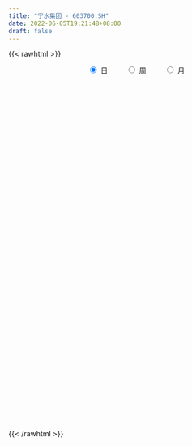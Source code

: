 ```yaml
---
title: "宁水集团 - 603700.SH"
date: 2022-06-05T19:21:48+08:00
draft: false
---
```

{{< rawhtml >}}
    <div style="text-align: center">
        <label style="padding: 1rem;"><input style="margin-right: .5rem" type="radio" name="period" value="D" checked onclick="period_change(this)">日</label>
        <label style="padding: 1rem;"><input style="margin-right: .5rem" type="radio" name="period" value="W" onclick="period_change(this)">周</label>
        <label style="padding: 1rem;"><input style="margin-right: .5rem" type="radio" name="period" value="M" onclick="period_change(this)">月</label>
    </div>
    <div id="chart" style="height: 700px;"></div> 
    <script type="text/javascript">
        const D_v = [24796.47,19080.02,17368.27,24682.14,20763.35,20334.27,22959.1,23790.28,14888.09,22720.95,14618.62,14037.25,23156.13,32584.46,26571.03,32022.18,29023.83,20155.48,20959.42,24830.44,23568.6,28005.47,29133.43,38708.86,33626.45,18442.4,18565.9,20655.86,30073.9,39602.72,23856.66,26070.07,25675.46,68260.01,38974.47,57966.66,41848.1,61091.03,43318.26,78914.36,52527.63,40613.37,56811.4,41555.59,34407.3,30028.28,34842.19,34477.96,59713.27,50669.44,34304.3,28798.36,16515.19,28381.93,33480.64,43718.58,25688.69,18583.0,36458.0,33455.24,39253.49,34588.18,43666.69,28047.12,15162.87,48285.12,70143.33,75825.09,93263.58,37086.58,33078.05,41518.11,23568.25,27876.87,31654.39,23607.39,26702.22,17841.51,23430.63,25437.72,40725.2,32312.66,23941.09,25517.38,23604.23,15068.95,39214.27,17517.26,26866.3,16346.81,29682.08,22106.94,11121.5,12574.44,17540.8,14731.59,13118.6,17351.12,13155.1,15110.04,28739.61,84872.17,45978.39,58632.12,31261.31,19312.72,16014.07,25905.18,13788.95,15785.88,20168.68,12675.46,19733.22,13558.95,38818.71,24269.33,21353.76,24407.95,23773.17,20363.42,27467.52,24445.53,13150.8,14630.09,16182.02,19083.63,14507.28,28635.03,16769.5,20091.11,41740.62,73299.48,36108.6,56215.36,29577.09,36201.61,20122.58,28100.95,36760.64,33012.99,19095.1,29582.59,34174.9,24713.14,21469.28,20310.03,16424.33,15364.49,24584.03,19409.3,23976.36,30833.24,26408.33,18194.1,32722.74,28170.59,31251.25,66155.41,31734.28,31436.46,32267.59,34976.15,41400.21,26043.87,23415.38,18909.8,17183.25,19468.84,16776.96,11252.32,12283.64,16593.2,16148.06,14622.7,20416.4,21852.1,15545.2,12523.0,13379.0,20711.92,18138.5,14432.82,13200.09,10998.9,7031.6,8664.3,9075.6,12809.36,12836.61,11972.7,15221.01,8621.42,12248.1,11036.0,57408.36,29247.83,34794.65,22801.4,14315.51,46212.09,29000.59,16793.64,17270.04,24608.08,37286.46,17304.9,18996.02,13629.9,17086.35,12442.39,9423.3,11805.0,6863.37,11068.46,8719.27,10571.6,9326.3,16741.0,40114.34,16298.2,8556.6,7894.73,10357.0,7286.0,6460.3,8465.1,4953.6,12023.96,35351.38,17568.62,12384.4,26790.16,21083.9,17794.46,40356.65,12622.64,10658.5,11822.3,6093.7,5517.0,7649.4,7036.4,6869.3,7964.39,10013.84,11756.4,7595.62,9420.0,9980.0,8221.0,11126.9,9170.6,8426.8,12051.0,15161.75,9355.9,9285.22,7324.41,4873.5,4604.62,9692.92,6533.92,9700.57,13746.74,10022.12,7106.92,8826.16,4701.0,7326.59,11698.42,5848.05,8178.3,6253.4,11801.61,10828.6,6147.3,14981.16,7891.45,10176.65,13955.18,17673.45,8575.47,15028.75,10013.78,7462.16,7831.56,7148.47,11496.37,6504.69,3738.5,9503.9,7025.49,11750.19,9055.57,9121.69,8207.3,10642.43,6945.0,7882.68,6979.36,7421.59,4878.6,4939.74,7075.08,7134.96,7536.45,7476.3,5127.5,8475.2,7308.61,7574.3,18736.62,11629.05,12774.95,9331.75,8046.0,11782.32,9330.9,13110.81,20811.96,8090.0,12862.11,11811.72,10200.56,18773.76,10223.12,13737.12,64955.66,31538.75,15049.84,13577.56,10022.51,9717.34,8587.6,6643.88,6546.81,7834.0,11382.32,5438.6,4883.3,4467.57,8414.57,6020.51,4394.22,8541.99,6273.18,3349.2,3304.2,3999.0,3735.5,3965.9,3686.5,4646.23,9434.85,5028.28,10457.68,6717.01,11565.73,6221.22,4759.5,5933.9,7433.7,3790.07,4766.0,10787.91,6932.62,7039.12,7856.65,5146.32,7882.09,23898.88,10319.16,8998.4,6965.7,6037.2,5663.67,6691.0,11462.9,6317.37,7676.72,6365.64,14119.5,9163.0,12695.72,6629.62,12087.48,6336.91,5622.8,8192.0,5561.08,5194.81,7932.0,4787.0,5033.6,3969.0,5877.0,7612.0,7283.7,8903.6,6445.94,6521.34,8962.84,9588.26,6688.8,6599.6,7852.28,7475.63,6462.03,12867.23,7509.0,7256.0,6979.42,13023.5,9647.65,7833.0,10308.8,5923.6,13001.0,7231.6,8811.6,4681.0,6226.0,5632.6,6196.16,7342.55,6960.0,4639.0,4378.9,4876.0,3835.8,4365.0,5639.0,5844.0,6780.9,11250.0,5706.0,8485.63,7133.3,54019.75,129352.1,111450.16,59872.48,51163.0,59997.3,40059.8,37122.7,21996.53,45893.41,35713.4,26499.66,15076.96,26273.1,17389.5,11265.11,11485.0,9373.5,8732.8,14101.05,11227.6,20117.6,11202.05,15647.74,11276.2,8389.52,7920.2,8002.2,10756.3,10450.3,7206.0,5302.0,7849.0,8637.0,10394.0,10707.0,12821.65,8568.5,9189.48,9522.15,55155.49,30244.25,16106.1,20375.51,16282.9,26223.88,18534.3,16436.3,16278.1,14177.36,29839.4,27423.5,22152.96,19278.93,23436.0,16072.1,17959.52,13331.7,13838.2,18111.06,53242.19,49917.47]
const D_histogram = [0.0,-0.0587122507,-0.1261237035,-0.1383686457,-0.0767884193,-0.1232369916,-0.2302128925,-0.3389992933,-0.3824564654,-0.2758794283,-0.2065809892,-0.1861461343,-0.5945690371,-0.8220861566,-0.9019928594,-0.8454831254,-0.7836394215,-0.6848086497,-0.5638624489,-0.4806966632,-0.3664009187,-0.276678764,-0.2000498697,-0.1728410582,-0.0595775102,0.0175824901,0.0603704378,0.0983793364,0.1464923435,0.224247603,0.284724232,0.2775830603,0.2903433556,0.4278422796,0.4757977399,0.4487145088,0.4439185933,0.4612660379,0.4343722671,0.5141858473,0.4953432983,0.5242901505,0.5906888947,0.5551193433,0.3783798751,0.2383467335,0.1708757693,0.1820271531,0.2274181648,0.1988364955,0.0700521018,-0.0766553924,-0.1380248234,-0.1321635102,-0.192021153,-0.2301442455,-0.1857511516,-0.1540836162,-0.0532053646,0.0788659412,0.1627585209,0.2429555165,0.2745969063,0.2537365514,0.2304786395,0.2772495028,0.5026754859,0.6899081582,0.7416207847,0.7097344965,0.6637945299,0.5493145363,0.3953478599,0.19636021,0.1125169203,0.1037062865,0.0221729603,-0.0279658289,-0.0212734941,-0.1037072928,-0.2004316946,-0.3682326158,-0.4267193239,-0.5090161239,-0.5892751638,-0.6008034524,-0.6202476141,-0.5911661958,-0.4910036878,-0.409132768,-0.2214705894,-0.1127649083,-0.0615418542,-0.0112403063,-0.0330506888,-0.0573592853,-0.0939540398,-0.1029318373,-0.1085726902,-0.030530416,0.0333999905,-0.0738480939,-0.2143122035,-0.2394701482,-0.2613294075,-0.271721474,-0.2603603392,-0.2979081855,-0.2887972538,-0.279617012,-0.2262030797,-0.1715995234,-0.1085108062,-0.0610325972,-0.0339848291,-0.0638407307,-0.0344783593,0.0560673031,0.134138407,0.1648926394,0.1844232144,0.1380389582,0.0984062014,0.0635821273,0.0647233166,0.043527131,0.0163621865,0.0225807698,0.0384970443,0.0646749568,0.1187393275,0.2184482706,0.281052948,0.3605131615,0.391305966,0.3271857724,0.2878781239,0.2151109831,0.1106564869,0.0758037554,0.0383670792,0.0452200709,0.0755415975,0.0384008117,-0.0129993442,-0.0080715773,-0.0044545529,-0.0350237193,-0.0591725732,-0.0523694451,-0.0276798382,-0.0638481218,-0.0850652971,-0.1204941759,-0.0331489465,0.0047537493,0.0326434252,0.1471708528,0.1833030212,0.1979809692,0.2184127991,0.1719590964,0.0428682533,0.0045831253,-0.0449896461,-0.043414699,-0.0786880403,-0.1190743261,-0.1436842035,-0.1408337421,-0.1237909928,-0.0920822904,-0.0736934301,-0.0708309675,-0.0993867727,-0.1733530699,-0.2261987002,-0.2382697856,-0.2708333961,-0.3388058908,-0.3097647556,-0.2386026704,-0.2354858593,-0.2369927545,-0.2305677248,-0.1781391134,-0.1151731438,-0.0058830045,0.0909885739,0.1441584107,0.1329976639,0.1354045273,0.0916355057,0.0516424011,0.180644342,0.2405544277,0.3351568288,0.3602649272,0.3530797278,0.3928723585,0.3780799189,0.3468572841,0.2717211671,0.2081182737,0.2426723826,0.2610800728,0.2582348351,0.2460964931,0.1554566847,0.1036119891,0.058143298,-0.0129868453,-0.0645338985,-0.0607522545,-0.0931890351,-0.0991889652,-0.143599559,-0.2049626071,-0.0907487029,-0.0075604609,0.0346070947,0.0526033691,0.0805515067,0.0767125302,0.0631872348,0.017990502,-0.0166492187,0.0216376501,0.1233605907,0.1296805261,0.110038375,0.144463819,0.1627806352,0.1543534286,0.0048091076,-0.0881483102,-0.1577950332,-0.2279657205,-0.2738451225,-0.2938118754,-0.2568919601,-0.2239570757,-0.1940978124,-0.1749472923,-0.1203561318,-0.0589024401,-0.0179327061,-0.0314757003,-0.0764900009,-0.1144451343,-0.1489160872,-0.1458716038,-0.1191402977,-0.1144301962,-0.1452066666,-0.1445888162,-0.1150619824,-0.0935900426,-0.0838226281,-0.0689488257,-0.0617078256,-0.0365154996,0.0114545053,0.0724366972,0.0488680614,0.0474572215,0.0305441273,0.0226004625,0.0046891553,0.0420853563,0.0578459261,0.0565349572,0.0380819807,0.0435886267,0.0381976197,0.0287244268,0.0547761522,0.0671421492,0.0535363277,0.0319012128,-0.0409301399,-0.0774832341,-0.1364301165,-0.1517669323,-0.1481925641,-0.1134693464,-0.0786532081,-0.0664845109,-0.0447464504,-0.0371933562,-0.0624548344,-0.0621448904,-0.0284511122,-0.0380757416,-0.0551148894,-0.0993950109,-0.1550105854,-0.1672371701,-0.1391209155,-0.0868753665,-0.0239613646,0.0213361446,0.0595505442,0.0803373954,0.1087116864,0.1343628448,0.1553799269,0.1662929776,0.1718364516,0.1918392533,0.1734703432,0.1060912766,0.0502126869,-0.0033009433,-0.0148670445,-0.0256662903,-0.0430183926,-0.0494301389,-0.0632139691,-0.1018116591,-0.1339233159,-0.1153087036,-0.1019889139,-0.0733083091,-0.0344217135,-0.0019472489,0.0356592921,0.1567546337,0.169673275,0.1800952902,0.177146653,0.1706737823,0.1421588331,0.1233353104,0.092146541,0.0801594863,0.06278443,0.0204638272,-0.0066023376,-0.0430950673,-0.0337071761,0.0033843197,0.0303607215,0.0386648296,0.0653745445,0.0573990032,0.0509450414,0.0373706932,0.0308088419,0.0174288719,0.0004371133,-0.0070797017,-0.0037803892,0.0291082822,0.0340802038,-0.0132454031,-0.0544629438,-0.0780800638,-0.0962695154,-0.104140481,-0.0985122869,-0.0685391749,-0.0438674645,-0.0186065059,0.0242490915,0.0573237152,0.0836796886,0.1106339619,0.1190673241,0.1426202642,0.1562211724,0.185489657,0.1811397228,0.1765934207,0.1551672789,0.1360560729,0.0967513832,0.0906638979,0.0780671921,0.0720838683,0.0544406304,0.0647515291,0.0421176651,0.0433211834,0.0356911473,0.0413501647,0.0300587141,0.0201536246,0.0115907864,-0.0116627103,-0.0333058092,-0.0744270699,-0.1088389938,-0.1210392233,-0.1254221071,-0.1371531424,-0.1589440631,-0.1383106721,-0.0975965327,-0.0621624453,-0.036859038,-0.015318722,0.0129795228,0.0267697137,0.0370643855,0.0432676396,0.0439299651,0.0301354957,0.0494157128,0.0436308087,0.0357410923,0.0357987242,-0.0020048484,-0.0079459578,-0.0388972805,-0.0480754545,-0.0608848777,-0.120470579,-0.1491788664,-0.1879594998,-0.1903868136,-0.17840187,-0.1505853164,-0.1063026718,-0.0697329006,-0.0557099374,-0.0449398298,-0.0360325323,-0.0159140852,0.0000020963,0.0143645516,0.0288820482,0.0235245632,0.0352931811,0.0219990228,0.0306570083,0.0282997208,0.0420717045,0.1666054484,0.3651417051,0.3531234669,0.3059617757,0.2047244321,0.1765421997,0.1269395793,0.0662220049,0.0124187779,-0.1427485495,-0.22024871,-0.2547147434,-0.2591823301,-0.2178573021,-0.1909816174,-0.1709451998,-0.1660670522,-0.1552507953,-0.154327514,-0.1675979107,-0.1497582094,-0.1072695688,-0.0647159958,-0.0088887128,0.0051269039,0.0087819638,-0.0083082787,0.0167585742,0.0400930172,0.0533688892,0.0486736594,0.0583767512,0.0662519014,0.0628448536,0.0243219377,-0.0157398013,-0.1031314925,-0.1745291017,-0.1870889976,-0.1750874399,-0.2149298678,-0.2342726725,-0.244324187,-0.214921311,-0.1777951016,-0.145665339,-0.107170544,-0.0645454376,-0.029077018,-0.0075454316,0.0028629409,0.0287217079,0.0653961677,0.1061399305,0.0953641763,0.1100804129,0.1263504812,0.1347954591,0.1420531327,0.1529678131,0.2112025421,0.2674826548]
const D_fast = [0.0,-0.0733903134,-0.1723326921,-0.2191697957,-0.1767866741,-0.2540444943,-0.4185736184,-0.6121098424,-0.7511811309,-0.7135739509,-0.6959207591,-0.7220224378,-1.2790875999,-1.7121262585,-2.0175311761,-2.1723922235,-2.3064583749,-2.3788297656,-2.398849177,-2.4358575571,-2.4131620422,-2.3926095786,-2.3659931517,-2.3819946048,-2.2836254343,-2.2020698114,-2.1441892544,-2.0815855216,-1.9968494287,-1.8630322684,-1.7313745814,-1.669119988,-1.5837738538,-1.33931436,-1.1724094647,-1.0873140685,-0.9811303357,-0.8484663816,-0.7667670856,-0.5584070437,-0.4534137681,-0.2933943782,-0.0793234103,0.0238868741,-0.0582576254,-0.1387040836,-0.1634561055,-0.1067979334,-0.0045523805,0.0165750741,-0.0946962942,-0.2605676364,-0.3564432733,-0.3836228376,-0.4914857687,-0.5871449225,-0.5891896166,-0.5960429852,-0.5084660748,-0.3566782837,-0.2320960738,-0.0911601991,0.0091304173,0.0517042003,0.0860659482,0.2021491872,0.5532440418,0.9129537537,1.1500715763,1.2956189122,1.4156275782,1.4384762186,1.3833465071,1.2334489097,1.1777348501,1.194850788,1.1188607019,1.0617304555,1.0631044168,0.9547437948,0.8079114694,0.5480523943,0.3828858551,0.1733350241,-0.0542428067,-0.2159719584,-0.3904780236,-0.5091881542,-0.5317765682,-0.5521888404,-0.4198943091,-0.3393798551,-0.3035422646,-0.2560507933,-0.286123848,-0.3247722658,-0.3848555303,-0.419566287,-0.4523503125,-0.3819406424,-0.3096602382,-0.4353703461,-0.6294125066,-0.7144379883,-0.8016295995,-0.8799520344,-0.9336809845,-1.0457058772,-1.1087942589,-1.1695182701,-1.1726551078,-1.1609514323,-1.1249904167,-1.092770357,-1.0742187961,-1.1200348804,-1.0992920988,-0.9947296107,-0.8831239051,-0.8111465128,-0.7455101342,-0.7573846508,-0.7724158572,-0.7913443995,-0.7740223811,-0.784336784,-0.8074111818,-0.795547406,-0.7700068705,-0.7276602188,-0.6439110162,-0.4895900055,-0.356722091,-0.1871335872,-0.0585142912,-0.0408380417,-0.0081761592,-0.0271655542,-0.1039559286,-0.1198577214,-0.1477026277,-0.1295446184,-0.0803376923,-0.1078782752,-0.1625282671,-0.1596183945,-0.1571150084,-0.1964401046,-0.2353821019,-0.241671335,-0.2239016877,-0.2760320017,-0.3185155013,-0.384067924,-0.3050099313,-0.2659187982,-0.229868266,-0.0785481252,0.0034097985,0.0675829888,0.1426180185,0.1391540899,0.0207803101,-0.0163590366,-0.0771792195,-0.0864579472,-0.1414032985,-0.2115581659,-0.2720890942,-0.3044470683,-0.3183520672,-0.3096639374,-0.3096984346,-0.3245437139,-0.3779462123,-0.495250777,-0.6046460823,-0.6762846141,-0.7765565736,-0.929230541,-0.9776305948,-0.9661191771,-1.0218738308,-1.0826289147,-1.1338458161,-1.1259519831,-1.0917792994,-0.9839599113,-0.8643411894,-0.7751317499,-0.7530430807,-0.7167850855,-0.7376452307,-0.764727735,-0.5905647086,-0.470516016,-0.2921244077,-0.1769500774,-0.0958653449,0.0421453754,0.1218729156,0.1773646018,0.1701587765,0.1585854515,0.2538076561,0.3374853645,0.3991988356,0.4485846168,0.3968089797,0.3708672813,0.3399344147,0.2655575601,0.1978770323,0.1864706127,0.1307365732,0.0999394019,0.0196289184,-0.0929747815,-0.0014480531,0.0798500738,0.1306694031,0.1618165197,0.209902534,0.2252416901,0.2275132033,0.186814096,0.1480120707,0.191708352,0.3242714403,0.3630115072,0.3708789499,0.4414203486,0.5004323236,0.5305934742,0.38225143,0.2672569347,0.1581614533,0.030999336,-0.0833413466,-0.1767610684,-0.2040641431,-0.2271185276,-0.2457837175,-0.2703700204,-0.2458678929,-0.1991398112,-0.1626532537,-0.184065173,-0.2482019739,-0.3147683908,-0.3864683654,-0.419891783,-0.4229455514,-0.4468429989,-0.5139211359,-0.5494504896,-0.5486891514,-0.5506147223,-0.5618029648,-0.5641663688,-0.5723523251,-0.556288874,-0.5054552428,-0.4263638766,-0.437715497,-0.4272620316,-0.4365390939,-0.4388326431,-0.4555716615,-0.4076541214,-0.3774320701,-0.3646092997,-0.373541781,-0.3571379783,-0.3529795804,-0.3552716666,-0.3155259032,-0.2863743688,-0.2865961084,-0.3002559202,-0.3833198078,-0.4392437106,-0.532298122,-0.5855766709,-0.6190504438,-0.6126945627,-0.5975417264,-0.6019941569,-0.591442709,-0.5931879539,-0.6340631406,-0.6492894193,-0.6227084191,-0.641851984,-0.6726698541,-0.7417987283,-0.8361669491,-0.8902028264,-0.8968668006,-0.8663400933,-0.8094164326,-0.7587848872,-0.7056828515,-0.6648116515,-0.6092594389,-0.5500175693,-0.4901555055,-0.4376692104,-0.3891666235,-0.3212040084,-0.2962053327,-0.3370615802,-0.3803869982,-0.4347258642,-0.4500087265,-0.4672245449,-0.4953312454,-0.5141005264,-0.5436878489,-0.6077384537,-0.6733309394,-0.6835435031,-0.6957209418,-0.6853674143,-0.6550862471,-0.6230985947,-0.5765772307,-0.4162932306,-0.3609562706,-0.3055104328,-0.2641724068,-0.2279768319,-0.2209520729,-0.208941768,-0.2170939021,-0.2090410852,-0.210720034,-0.2479246801,-0.2766414292,-0.3239079258,-0.3229468285,-0.2850092529,-0.2504426707,-0.2324723552,-0.1894190042,-0.1830447946,-0.1767624961,-0.180994171,-0.1798538118,-0.1888765639,-0.2057590442,-0.2150457846,-0.2126915694,-0.1725258274,-0.1590338549,-0.2096708125,-0.2645040891,-0.3076412251,-0.3498980555,-0.3838041414,-0.4028040191,-0.3899657008,-0.3762608565,-0.3556515244,-0.3067336541,-0.2593281016,-0.2120522061,-0.1574394422,-0.119239249,-0.0600312429,-0.0073750417,0.0682658572,0.1092008537,0.1488029068,0.1661685847,0.181071397,0.165954553,0.1825330422,0.1894531344,0.2014907778,0.1974576975,0.2239564784,0.2118520307,0.2238858449,0.2251785956,0.2411751542,0.2373983821,0.2325316988,0.2268665571,0.2006973828,0.1707278316,0.1109998034,0.0493781312,0.0069180958,-0.0288203147,-0.0748396356,-0.1363665721,-0.1503108492,-0.1339958429,-0.1141023668,-0.098013719,-0.0803030836,-0.048759958,-0.0282773388,-0.0087165705,0.0083035934,0.0199484103,0.0136878148,0.0453219601,0.0504447581,0.0514903149,0.0604976278,0.0221928431,0.0142652443,-0.0264103986,-0.0476074362,-0.0756380789,-0.1653414248,-0.2313444289,-0.3171149372,-0.3671389544,-0.3997544784,-0.4095842538,-0.3918772772,-0.3727407312,-0.3726452523,-0.3731101021,-0.3732109378,-0.357071012,-0.3411543064,-0.3232007131,-0.3014627045,-0.3009390488,-0.2803471356,-0.2881415382,-0.2718193005,-0.2671016579,-0.2428117481,-0.0766266421,0.2131950409,0.2894576695,0.3187864222,0.2687301866,0.2846835041,0.2668157785,0.2226537054,0.1719551729,-0.0188992919,-0.15146163,-0.2496063492,-0.3188695183,-0.3320088159,-0.3528785355,-0.375578418,-0.4122170334,-0.4402134752,-0.4778720724,-0.5330419469,-0.5526417979,-0.5369705495,-0.5105959755,-0.4569908707,-0.441693528,-0.4358429771,-0.4550102894,-0.4257537928,-0.3923960956,-0.3657780013,-0.3583048162,-0.3340075366,-0.3095694111,-0.2972652454,-0.3297076769,-0.3737043663,-0.4868789306,-0.6019088152,-0.6612409605,-0.6930112628,-0.7865861576,-0.8644971304,-0.9356296917,-0.9599571434,-0.9672797094,-0.9715662816,-0.9598641226,-0.9333753756,-0.9051762105,-0.8855309819,-0.8744068743,-0.8413676803,-0.7883441786,-0.7210654331,-0.7080001433,-0.6657638034,-0.6179061149,-0.5757622721,-0.5329913153,-0.4838346818,-0.3727993172,-0.2496485408]
const D_slow = [0.0,-0.0146780627,-0.0462089886,-0.08080115,-0.0999982548,-0.1308075027,-0.1883607258,-0.2731105492,-0.3687246655,-0.4376945226,-0.4893397699,-0.5358763035,-0.6845185627,-0.8900401019,-1.1155383167,-1.3269090981,-1.5228189535,-1.6940211159,-1.8349867281,-1.9551608939,-2.0467611236,-2.1159308146,-2.165943282,-2.2091535466,-2.2240479241,-2.2196523016,-2.2045596921,-2.179964858,-2.1433417722,-2.0872798714,-2.0160988134,-1.9467030483,-1.8741172094,-1.7671566395,-1.6482072046,-1.5360285774,-1.425048929,-1.3097324195,-1.2011393528,-1.0725928909,-0.9487570664,-0.8176845287,-0.6700123051,-0.5312324692,-0.4366375005,-0.3770508171,-0.3343318748,-0.2888250865,-0.2319705453,-0.1822614214,-0.164748396,-0.1839122441,-0.2184184499,-0.2514593275,-0.2994646157,-0.3570006771,-0.403438465,-0.441959369,-0.4552607102,-0.4355442249,-0.3948545947,-0.3341157155,-0.265466489,-0.2020323511,-0.1444126912,-0.0751003156,0.0505685559,0.2230455955,0.4084507916,0.5858844158,0.7518330482,0.8891616823,0.9879986473,1.0370886998,1.0652179298,1.0911445015,1.0966877416,1.0896962843,1.0843779108,1.0584510876,1.008343164,0.91628501,0.809605179,0.6823511481,0.5350323571,0.384831494,0.2297695905,0.0819780415,-0.0407728804,-0.1430560724,-0.1984237198,-0.2266149468,-0.2420004104,-0.244810487,-0.2530731592,-0.2674129805,-0.2909014905,-0.3166344498,-0.3437776223,-0.3514102263,-0.3430602287,-0.3615222522,-0.4151003031,-0.4749678401,-0.540300192,-0.6082305605,-0.6733206453,-0.7477976917,-0.8199970051,-0.8899012581,-0.9464520281,-0.9893519089,-1.0164796105,-1.0317377598,-1.040233967,-1.0561941497,-1.0648137395,-1.0507969138,-1.017262312,-0.9760391522,-0.9299333486,-0.895423609,-0.8708220587,-0.8549265268,-0.8387456977,-0.8278639149,-0.8237733683,-0.8181281759,-0.8085039148,-0.7923351756,-0.7626503437,-0.7080382761,-0.6377750391,-0.5476467487,-0.4498202572,-0.3680238141,-0.2960542831,-0.2422765373,-0.2146124156,-0.1956614767,-0.1860697069,-0.1747646892,-0.1558792898,-0.1462790869,-0.149528923,-0.1515468173,-0.1526604555,-0.1614163853,-0.1762095286,-0.1893018899,-0.1962218495,-0.2121838799,-0.2334502042,-0.2635737482,-0.2718609848,-0.2706725475,-0.2625116912,-0.225718978,-0.1798932227,-0.1303979804,-0.0757947806,-0.0328050065,-0.0220879432,-0.0209421619,-0.0321895734,-0.0430432482,-0.0627152582,-0.0924838398,-0.1284048906,-0.1636133262,-0.1945610744,-0.217581647,-0.2360050045,-0.2537127464,-0.2785594396,-0.321897707,-0.3784473821,-0.4380148285,-0.5057231775,-0.5904246502,-0.6678658391,-0.7275165067,-0.7863879715,-0.8456361602,-0.9032780913,-0.9478128697,-0.9766061556,-0.9780769068,-0.9553297633,-0.9192901606,-0.8860407446,-0.8521896128,-0.8292807364,-0.8163701361,-0.7712090506,-0.7110704437,-0.6272812365,-0.5372150047,-0.4489450727,-0.3507269831,-0.2562070034,-0.1694926823,-0.1015623905,-0.0495328221,0.0111352735,0.0764052917,0.1409640005,0.2024881238,0.241352295,0.2672552922,0.2817911167,0.2785444054,0.2624109308,0.2472228672,0.2239256084,0.1991283671,0.1632284773,0.1119878256,0.0893006498,0.0874105346,0.0960623083,0.1092131506,0.1293510273,0.1485291598,0.1643259685,0.168823594,0.1646612894,0.1700707019,0.2009108496,0.2333309811,0.2608405749,0.2969565296,0.3376516884,0.3762400455,0.3774423224,0.3554052449,0.3159564866,0.2589650565,0.1905037758,0.117050807,0.052827817,-0.0031614519,-0.051685905,-0.0954227281,-0.1255117611,-0.1402373711,-0.1447205476,-0.1525894727,-0.1717119729,-0.2003232565,-0.2375522783,-0.2740201792,-0.3038052537,-0.3324128027,-0.3687144694,-0.4048616734,-0.433627169,-0.4570246797,-0.4779803367,-0.4952175431,-0.5106444995,-0.5197733744,-0.5169097481,-0.4988005738,-0.4865835584,-0.4747192531,-0.4670832212,-0.4614331056,-0.4602608168,-0.4497394777,-0.4352779962,-0.4211442569,-0.4116237617,-0.400726605,-0.3911772001,-0.3839960934,-0.3703020554,-0.353516518,-0.3401324361,-0.3321571329,-0.3423896679,-0.3617604764,-0.3958680056,-0.4338097386,-0.4708578797,-0.4992252163,-0.5188885183,-0.535509646,-0.5466962586,-0.5559945977,-0.5716083063,-0.5871445289,-0.5942573069,-0.6037762423,-0.6175549647,-0.6424037174,-0.6811563638,-0.7229656563,-0.7577458852,-0.7794647268,-0.7854550679,-0.7801210318,-0.7652333957,-0.7451490469,-0.7179711253,-0.6843804141,-0.6455354324,-0.603962188,-0.5610030751,-0.5130432617,-0.4696756759,-0.4431528568,-0.4305996851,-0.4314249209,-0.435141682,-0.4415582546,-0.4523128527,-0.4646703875,-0.4804738798,-0.5059267945,-0.5394076235,-0.5682347994,-0.5937320279,-0.6120591052,-0.6206645336,-0.6211513458,-0.6122365228,-0.5730478643,-0.5306295456,-0.485605723,-0.4413190598,-0.3986506142,-0.363110906,-0.3322770784,-0.3092404431,-0.2892005715,-0.273504464,-0.2683885072,-0.2700390916,-0.2808128585,-0.2892396525,-0.2883935726,-0.2808033922,-0.2711371848,-0.2547935487,-0.2404437979,-0.2277075375,-0.2183648642,-0.2106626537,-0.2063054358,-0.2061961574,-0.2079660829,-0.2089111802,-0.2016341096,-0.1931140587,-0.1964254094,-0.2100411454,-0.2295611613,-0.2536285402,-0.2796636604,-0.3042917322,-0.3214265259,-0.332393392,-0.3370450185,-0.3309827456,-0.3166518168,-0.2957318947,-0.2680734042,-0.2383065731,-0.2026515071,-0.163596214,-0.1172237998,-0.0719388691,-0.0277905139,0.0110013058,0.0450153241,0.0692031699,0.0918691443,0.1113859424,0.1294069094,0.143017067,0.1592049493,0.1697343656,0.1805646615,0.1894874483,0.1998249895,0.207339668,0.2123780741,0.2152757707,0.2123600932,0.2040336409,0.1854268734,0.1582171249,0.1279573191,0.0966017923,0.0623135068,0.022577491,-0.012000177,-0.0363993102,-0.0519399215,-0.061154681,-0.0649843615,-0.0617394808,-0.0550470524,-0.045780956,-0.0349640461,-0.0239815549,-0.0164476809,-0.0040937527,0.0068139494,0.0157492225,0.0246989036,0.0241976915,0.0222112021,0.0124868819,0.0004680183,-0.0147532011,-0.0448708459,-0.0821655625,-0.1291554374,-0.1767521408,-0.2213526083,-0.2589989374,-0.2855746054,-0.3030078305,-0.3169353149,-0.3281702723,-0.3371784054,-0.3411569267,-0.3411564027,-0.3375652648,-0.3303447527,-0.3244636119,-0.3156403167,-0.310140561,-0.3024763089,-0.2954013787,-0.2848834526,-0.2432320905,-0.1519466642,-0.0636657975,0.0128246465,0.0640057545,0.1081413044,0.1398761992,0.1564317005,0.1595363949,0.1238492576,0.0687870801,0.0051083942,-0.0596871883,-0.1141515138,-0.1618969182,-0.2046332181,-0.2461499812,-0.28496268,-0.3235445585,-0.3654440362,-0.4028835885,-0.4297009807,-0.4458799797,-0.4481021579,-0.4468204319,-0.4446249409,-0.4467020106,-0.4425123671,-0.4324891128,-0.4191468905,-0.4069784756,-0.3923842878,-0.3758213125,-0.3601100991,-0.3540296146,-0.357964565,-0.3837474381,-0.4273797135,-0.4741519629,-0.5179238229,-0.5716562898,-0.630224458,-0.6913055047,-0.7450358325,-0.7894846078,-0.8259009426,-0.8526935786,-0.868829938,-0.8760991925,-0.8779855504,-0.8772698152,-0.8700893882,-0.8537403463,-0.8272053636,-0.8033643196,-0.7758442163,-0.744256596,-0.7105577313,-0.6750444481,-0.6368024948,-0.5840018593,-0.5171311956]
const D_data = [['2020-05-13', 39.23, 39.9, 38.91, 40.2],['2020-05-14', 39.75, 38.98, 38.75, 39.9],['2020-05-15', 39.06, 38.45, 38.41, 39.11],['2020-05-18', 38.36, 38.81, 37.8, 39.38],['2020-05-19', 38.86, 39.77, 38.66, 39.79],['2020-05-20', 39.77, 38.36, 38.3, 39.85],['2020-05-21', 38.43, 37.02, 37.02, 38.6],['2020-05-22', 37.17, 36.15, 35.7, 37.58],['2020-05-25', 36.63, 36.22, 35.71, 36.63],['2020-05-26', 36.5, 37.95, 36.12, 38.02],['2020-05-27', 38.37, 37.7, 37.4, 38.37],['2020-05-28', 37.78, 37.1, 36.4, 37.78],['2020-05-29', 28.13, 30.27, 28.13, 30.64],['2020-06-01', 29.99, 30.13, 29.81, 30.33],['2020-06-02', 30.13, 30.31, 30.03, 30.99],['2020-06-03', 30.31, 31.08, 30.1, 31.08],['2020-06-04', 31.08, 30.61, 30.51, 31.44],['2020-06-05', 30.95, 30.69, 30.2, 30.95],['2020-06-08', 30.82, 30.81, 30.51, 30.9],['2020-06-09', 30.82, 30.2, 30.02, 30.98],['2020-06-10', 30.2, 30.5, 29.77, 30.69],['2020-06-11', 30.59, 30.19, 30.02, 31.15],['2020-06-12', 29.55, 29.98, 29.4, 30.14],['2020-06-15', 29.61, 29.18, 28.78, 29.79],['2020-06-16', 29.3, 30.23, 29.3, 30.58],['2020-06-17', 30.38, 29.96, 29.62, 30.58],['2020-06-18', 29.83, 29.57, 29.41, 30.07],['2020-06-19', 29.6, 29.48, 29.32, 29.84],['2020-06-22', 29.46, 29.63, 28.89, 30.19],['2020-06-23', 29.74, 30.19, 29.19, 30.49],['2020-06-24', 30.19, 30.26, 29.9, 30.76],['2020-06-29', 30.31, 29.5, 29.32, 30.4],['2020-06-30', 29.61, 29.72, 29.2, 29.84],['2020-07-01', 29.99, 31.72, 29.44, 31.88],['2020-07-02', 31.67, 31.22, 31.1, 32.35],['2020-07-03', 31.18, 30.48, 29.8, 31.34],['2020-07-06', 30.35, 30.82, 30.16, 31.17],['2020-07-07', 30.94, 31.3, 30.21, 31.48],['2020-07-08', 31.5, 30.9, 30.38, 31.5],['2020-07-09', 31.19, 32.6, 31.09, 32.6],['2020-07-10', 32.51, 31.79, 31.2, 32.51],['2020-07-13', 31.78, 32.7, 31.62, 32.88],['2020-07-14', 32.5, 33.77, 32.48, 34.33],['2020-07-15', 33.2, 32.95, 32.3, 33.7],['2020-07-16', 32.61, 30.91, 30.91, 32.87],['2020-07-17', 30.92, 30.7, 30.25, 31.69],['2020-07-20', 30.89, 31.16, 30.3, 31.28],['2020-07-21', 31.38, 32.09, 30.92, 32.1],['2020-07-22', 32.67, 32.8, 32.1, 33.96],['2020-07-23', 32.52, 32.06, 30.86, 33.9],['2020-07-24', 31.79, 30.46, 30.46, 31.86],['2020-07-27', 30.49, 29.46, 29.3, 30.87],['2020-07-28', 29.34, 29.85, 29.21, 29.85],['2020-07-29', 29.85, 30.4, 29.6, 30.48],['2020-07-30', 30.43, 29.26, 29.22, 30.45],['2020-07-31', 29.21, 29.05, 28.7, 29.5],['2020-08-03', 29.2, 29.88, 29.17, 29.96],['2020-08-04', 29.9, 29.73, 29.33, 29.99],['2020-08-05', 29.73, 30.81, 29.34, 31.12],['2020-08-06', 31.0, 31.78, 30.42, 31.78],['2020-08-07', 31.32, 31.8, 30.5, 31.84],['2020-08-10', 31.8, 32.31, 31.12, 32.46],['2020-08-11', 32.57, 32.17, 32.1, 33.6],['2020-08-12', 32.15, 31.72, 31.21, 32.48],['2020-08-13', 31.86, 31.74, 31.0, 31.96],['2020-08-14', 31.76, 32.87, 31.76, 33.93],['2020-08-17', 33.12, 36.16, 32.88, 36.16],['2020-08-18', 36.18, 37.3, 36.18, 37.88],['2020-08-19', 37.0, 36.87, 36.51, 39.44],['2020-08-20', 36.95, 36.53, 36.11, 37.66],['2020-08-21', 36.44, 36.79, 36.3, 37.12],['2020-08-24', 36.99, 36.1, 35.06, 37.58],['2020-08-25', 36.08, 35.39, 35.35, 36.48],['2020-08-26', 35.44, 34.25, 34.2, 35.83],['2020-08-27', 34.74, 35.2, 34.0, 35.64],['2020-08-28', 35.32, 36.13, 34.88, 36.15],['2020-08-31', 36.13, 35.18, 35.07, 36.35],['2020-09-01', 35.0, 35.37, 34.67, 35.49],['2020-09-02', 35.7, 36.1, 34.88, 36.1],['2020-09-03', 35.86, 34.88, 34.7, 35.99],['2020-09-04', 34.0, 34.24, 33.0, 34.69],['2020-09-07', 34.31, 32.54, 32.2, 34.48],['2020-09-08', 32.47, 33.1, 32.2, 33.26],['2020-09-09', 33.25, 32.15, 32.11, 33.49],['2020-09-10', 32.31, 31.38, 31.18, 32.65],['2020-09-11', 31.21, 31.58, 31.04, 31.71],['2020-09-14', 31.58, 30.95, 30.5, 32.3],['2020-09-15', 30.99, 31.12, 30.67, 31.5],['2020-09-16', 31.2, 31.93, 31.05, 32.1],['2020-09-17', 31.93, 31.82, 31.23, 32.05],['2020-09-18', 31.83, 33.6, 31.57, 33.6],['2020-09-21', 33.5, 33.25, 33.19, 34.2],['2020-09-22', 33.01, 32.86, 32.77, 33.33],['2020-09-23', 33.01, 33.06, 32.7, 33.79],['2020-09-24', 33.1, 32.18, 32.03, 33.15],['2020-09-25', 32.25, 31.95, 31.59, 32.6],['2020-09-28', 32.31, 31.53, 31.45, 32.48],['2020-09-29', 31.61, 31.63, 31.2, 31.96],['2020-09-30', 31.8, 31.5, 31.18, 31.95],['2020-10-09', 31.9, 32.64, 31.7, 32.99],['2020-10-12', 32.88, 32.8, 32.43, 32.9],['2020-10-13', 32.8, 30.47, 29.52, 32.82],['2020-10-14', 29.98, 29.21, 29.12, 30.3],['2020-10-15', 29.22, 29.96, 29.2, 31.26],['2020-10-16', 30.0, 29.6, 29.02, 30.1],['2020-10-19', 29.79, 29.36, 29.23, 29.95],['2020-10-20', 29.3, 29.33, 28.91, 29.5],['2020-10-21', 29.4, 28.32, 28.28, 29.4],['2020-10-22', 28.32, 28.48, 28.1, 28.55],['2020-10-23', 28.48, 28.18, 27.69, 28.57],['2020-10-26', 28.06, 28.57, 27.27, 28.78],['2020-10-27', 28.08, 28.58, 28.08, 28.65],['2020-10-28', 28.6, 28.75, 26.72, 28.95],['2020-10-29', 28.28, 28.64, 28.02, 28.95],['2020-10-30', 29.01, 28.4, 27.46, 29.45],['2020-11-02', 27.75, 27.49, 27.22, 27.99],['2020-11-03', 27.6, 28.04, 27.5, 28.17],['2020-11-04', 28.4, 28.99, 28.01, 29.17],['2020-11-05', 29.26, 29.22, 28.75, 29.29],['2020-11-06', 29.39, 28.9, 28.62, 29.39],['2020-11-09', 28.88, 28.9, 28.65, 29.35],['2020-11-10', 28.9, 28.0, 27.74, 29.01],['2020-11-11', 28.0, 27.82, 27.65, 28.21],['2020-11-12', 27.83, 27.62, 27.48, 27.93],['2020-11-13', 27.9, 27.91, 27.12, 27.91],['2020-11-16', 27.99, 27.5, 27.37, 28.11],['2020-11-17', 27.69, 27.2, 26.96, 27.69],['2020-11-18', 27.21, 27.46, 27.19, 27.85],['2020-11-19', 27.75, 27.55, 27.34, 27.83],['2020-11-20', 27.41, 27.72, 27.03, 27.78],['2020-11-23', 28.5, 28.25, 27.72, 28.64],['2020-11-24', 28.25, 29.27, 28.03, 29.8],['2020-11-25', 29.3, 29.35, 28.65, 29.48],['2020-11-26', 29.01, 30.12, 29.01, 30.36],['2020-11-27', 30.2, 30.04, 29.45, 30.3],['2020-11-30', 30.04, 28.99, 28.99, 30.06],['2020-12-01', 28.84, 29.22, 28.8, 29.25],['2020-12-02', 29.06, 28.66, 28.52, 29.15],['2020-12-03', 28.6, 27.88, 27.86, 28.69],['2020-12-04', 28.0, 28.42, 27.9, 28.67],['2020-12-07', 28.68, 28.21, 28.1, 28.7],['2020-12-08', 28.24, 28.69, 28.05, 28.9],['2020-12-09', 28.7, 29.11, 28.51, 29.35],['2020-12-10', 29.25, 28.27, 28.25, 29.25],['2020-12-11', 28.21, 27.84, 27.77, 28.34],['2020-12-14', 28.09, 28.39, 27.5, 28.55],['2020-12-15', 28.57, 28.37, 28.05, 28.57],['2020-12-16', 28.3, 27.83, 27.8, 28.56],['2020-12-17', 27.83, 27.7, 27.02, 27.83],['2020-12-18', 27.73, 27.97, 27.45, 28.2],['2020-12-21', 27.96, 28.22, 27.75, 28.38],['2020-12-22', 28.2, 27.36, 27.36, 28.22],['2020-12-23', 27.3, 27.3, 26.9, 27.55],['2020-12-24', 27.25, 26.85, 26.8, 27.3],['2020-12-25', 26.83, 28.43, 26.52, 28.52],['2020-12-28', 28.42, 28.1, 27.94, 28.7],['2020-12-29', 28.1, 28.13, 28.05, 28.78],['2020-12-30', 28.14, 29.64, 28.14, 30.16],['2020-12-31', 29.5, 29.17, 29.03, 30.39],['2021-01-04', 29.2, 29.17, 28.88, 29.36],['2021-01-05', 29.17, 29.49, 28.91, 29.49],['2021-01-06', 29.53, 28.73, 28.49, 29.59],['2021-01-07', 28.7, 27.3, 27.12, 28.7],['2021-01-08', 27.7, 28.0, 27.04, 28.25],['2021-01-11', 27.99, 27.6, 27.2, 28.0],['2021-01-12', 27.6, 28.07, 27.21, 28.14],['2021-01-13', 28.07, 27.46, 27.22, 28.07],['2021-01-14', 27.49, 27.1, 26.6, 27.49],['2021-01-15', 27.1, 27.0, 26.8, 27.3],['2021-01-18', 27.01, 27.15, 27.0, 27.36],['2021-01-19', 27.19, 27.25, 27.04, 27.47],['2021-01-20', 27.4, 27.45, 27.25, 27.81],['2021-01-21', 27.58, 27.32, 27.17, 27.66],['2021-01-22', 27.32, 27.09, 26.91, 27.44],['2021-01-25', 27.09, 26.52, 26.52, 27.17],['2021-01-26', 26.51, 25.52, 25.52, 26.74],['2021-01-27', 25.5, 25.23, 25.0, 25.69],['2021-01-28', 25.23, 25.32, 25.0, 25.89],['2021-01-29', 25.7, 24.67, 24.6, 25.75],['2021-02-01', 24.58, 23.63, 23.58, 24.58],['2021-02-02', 23.61, 24.39, 23.41, 24.6],['2021-02-03', 24.3, 24.87, 24.18, 25.37],['2021-02-04', 24.92, 23.92, 23.85, 24.94],['2021-02-05', 23.95, 23.56, 23.55, 24.22],['2021-02-08', 23.56, 23.36, 23.0, 23.71],['2021-02-09', 23.56, 23.8, 23.47, 23.95],['2021-02-10', 24.06, 23.99, 23.8, 24.07],['2021-02-18', 24.3, 24.85, 24.3, 25.15],['2021-02-19', 24.9, 25.15, 24.84, 25.32],['2021-02-22', 25.3, 24.97, 24.95, 25.42],['2021-02-23', 25.08, 24.26, 24.12, 25.08],['2021-02-24', 24.5, 24.39, 24.15, 24.64],['2021-02-25', 24.39, 23.67, 23.61, 24.52],['2021-02-26', 23.5, 23.43, 23.3, 23.87],['2021-03-01', 23.51, 25.77, 23.4, 25.77],['2021-03-02', 26.0, 25.48, 25.3, 26.0],['2021-03-03', 26.1, 26.47, 25.74, 26.6],['2021-03-04', 26.33, 26.12, 26.03, 26.73],['2021-03-05', 25.85, 25.98, 25.58, 26.21],['2021-03-08', 26.26, 26.9, 26.26, 27.97],['2021-03-09', 27.12, 26.55, 26.36, 27.5],['2021-03-10', 26.36, 26.48, 26.34, 27.12],['2021-03-11', 26.6, 25.87, 25.74, 26.7],['2021-03-12', 26.01, 25.82, 25.1, 26.01],['2021-03-15', 25.75, 27.15, 25.42, 27.18],['2021-03-16', 26.9, 27.3, 26.72, 27.3],['2021-03-17', 27.5, 27.3, 27.02, 27.74],['2021-03-18', 27.41, 27.37, 27.01, 27.67],['2021-03-19', 27.38, 26.3, 26.12, 27.45],['2021-03-22', 26.28, 26.54, 26.16, 26.96],['2021-03-23', 26.61, 26.46, 26.2, 26.73],['2021-03-24', 26.47, 25.88, 25.81, 26.72],['2021-03-25', 25.8, 25.8, 25.65, 26.15],['2021-03-26', 26.02, 26.35, 25.75, 26.36],['2021-03-29', 26.3, 25.79, 25.76, 26.34],['2021-03-30', 25.79, 25.97, 25.02, 26.26],['2021-03-31', 25.94, 25.28, 25.26, 25.94],['2021-04-01', 25.57, 24.66, 24.58, 25.57],['2021-04-02', 24.76, 26.9, 24.55, 26.99],['2021-04-06', 26.69, 27.02, 26.31, 27.1],['2021-04-07', 26.99, 26.87, 26.52, 27.2],['2021-04-08', 26.92, 26.78, 26.51, 27.1],['2021-04-09', 27.08, 27.1, 26.41, 27.15],['2021-04-12', 27.2, 26.85, 26.64, 27.2],['2021-04-13', 26.89, 26.76, 26.51, 26.89],['2021-04-14', 26.76, 26.26, 26.15, 26.76],['2021-04-15', 26.3, 26.2, 26.11, 26.65],['2021-04-16', 26.11, 27.15, 26.11, 27.15],['2021-04-19', 27.15, 28.41, 26.9, 28.59],['2021-04-20', 28.14, 27.64, 27.6, 28.31],['2021-04-21', 27.75, 27.41, 27.3, 28.18],['2021-04-22', 27.48, 28.27, 27.48, 28.58],['2021-04-23', 27.99, 28.38, 27.91, 28.44],['2021-04-26', 28.4, 28.25, 27.75, 28.5],['2021-04-27', 26.84, 26.17, 25.82, 27.24],['2021-04-28', 26.04, 26.24, 25.81, 26.46],['2021-04-29', 26.22, 26.04, 25.71, 26.36],['2021-04-30', 26.28, 25.54, 25.45, 26.28],['2021-05-06', 25.54, 25.36, 25.2, 25.75],['2021-05-07', 25.45, 25.3, 25.23, 25.59],['2021-05-10', 25.36, 25.85, 25.27, 26.01],['2021-05-11', 26.05, 25.8, 25.5, 26.05],['2021-05-12', 25.71, 25.76, 25.66, 25.93],['2021-05-13', 25.61, 25.6, 25.42, 25.9],['2021-05-14', 25.6, 26.11, 25.52, 26.46],['2021-05-17', 26.25, 26.42, 25.85, 26.45],['2021-05-18', 26.58, 26.39, 26.24, 26.58],['2021-05-19', 26.48, 25.74, 25.71, 26.48],['2021-05-20', 25.74, 25.12, 25.06, 25.82],['2021-05-21', 25.35, 24.88, 24.86, 25.35],['2021-05-24', 24.81, 24.59, 24.44, 25.05],['2021-05-25', 24.6, 24.82, 24.4, 24.85],['2021-05-26', 24.98, 25.05, 24.71, 25.1],['2021-05-27', 25.01, 24.72, 24.7, 25.17],['2021-05-28', 24.72, 24.05, 23.81, 24.89],['2021-05-31', 24.24, 24.19, 23.95, 24.31],['2021-06-01', 24.28, 24.47, 24.23, 24.75],['2021-06-02', 24.85, 24.36, 24.27, 24.85],['2021-06-03', 24.44, 24.16, 24.13, 24.5],['2021-06-04', 24.65, 24.16, 24.12, 24.65],['2021-06-07', 24.1, 24.0, 23.68, 24.29],['2021-06-08', 24.0, 24.2, 23.78, 24.35],['2021-06-09', 24.2, 24.6, 24.09, 24.6],['2021-06-10', 24.68, 25.02, 24.59, 25.1],['2021-06-11', 24.8, 24.04, 24.04, 24.8],['2021-06-15', 24.23, 24.22, 24.0, 24.8],['2021-06-16', 24.01, 23.94, 23.79, 24.19],['2021-06-17', 24.0, 23.94, 23.93, 24.32],['2021-06-18', 23.9, 23.69, 23.6, 23.91],['2021-06-21', 23.6, 24.39, 23.5, 24.85],['2021-06-22', 24.75, 24.24, 24.13, 24.75],['2021-06-23', 24.3, 24.05, 24.01, 24.3],['2021-06-24', 24.04, 23.76, 23.73, 24.04],['2021-06-25', 23.8, 24.0, 23.68, 24.0],['2021-06-28', 24.18, 23.84, 23.75, 24.18],['2021-06-29', 23.71, 23.72, 23.65, 23.87],['2021-06-30', 23.67, 24.19, 23.63, 24.28],['2021-07-01', 24.19, 24.12, 24.0, 24.42],['2021-07-02', 24.11, 23.79, 23.72, 24.23],['2021-07-05', 23.79, 23.58, 23.01, 23.88],['2021-07-06', 23.53, 22.63, 22.6, 23.53],['2021-07-07', 22.63, 22.69, 22.4, 22.88],['2021-07-08', 22.61, 22.01, 21.92, 22.88],['2021-07-09', 22.07, 22.18, 21.7, 22.29],['2021-07-12', 22.24, 22.2, 22.06, 22.47],['2021-07-13', 22.5, 22.52, 22.29, 22.76],['2021-07-14', 22.66, 22.56, 22.23, 22.74],['2021-07-15', 22.47, 22.27, 21.9, 22.57],['2021-07-16', 22.29, 22.36, 22.08, 22.49],['2021-07-19', 22.45, 22.15, 22.0, 22.45],['2021-07-20', 22.02, 21.57, 21.52, 22.14],['2021-07-21', 21.67, 21.69, 21.56, 21.99],['2021-07-22', 21.8, 22.08, 21.21, 22.3],['2021-07-23', 22.08, 21.49, 21.32, 22.17],['2021-07-26', 21.8, 21.2, 20.67, 21.8],['2021-07-27', 21.16, 20.54, 20.54, 21.21],['2021-07-28', 20.41, 19.93, 19.9, 20.57],['2021-07-29', 19.93, 20.06, 19.93, 20.4],['2021-07-30', 20.06, 20.38, 19.94, 20.76],['2021-08-02', 20.39, 20.7, 20.39, 20.99],['2021-08-03', 20.7, 20.99, 20.61, 21.32],['2021-08-04', 20.92, 20.95, 20.83, 21.17],['2021-08-05', 20.96, 21.01, 20.81, 21.15],['2021-08-06', 20.92, 20.9, 20.36, 20.99],['2021-08-09', 20.92, 21.1, 20.75, 21.28],['2021-08-10', 21.23, 21.21, 20.82, 21.27],['2021-08-11', 21.21, 21.3, 21.13, 21.44],['2021-08-12', 21.44, 21.3, 21.25, 21.56],['2021-08-13', 21.48, 21.33, 21.18, 21.64],['2021-08-16', 21.32, 21.65, 21.0, 21.72],['2021-08-17', 21.65, 21.25, 21.23, 21.7],['2021-08-18', 20.97, 20.45, 20.26, 20.97],['2021-08-19', 20.36, 20.26, 20.19, 20.7],['2021-08-20', 19.91, 19.95, 19.5, 20.48],['2021-08-23', 19.95, 20.23, 19.95, 20.23],['2021-08-24', 20.21, 20.1, 19.94, 20.5],['2021-08-25', 20.13, 19.85, 19.73, 20.15],['2021-08-26', 19.9, 19.82, 19.78, 20.12],['2021-08-27', 19.99, 19.56, 19.38, 20.05],['2021-08-30', 19.85, 18.97, 18.77, 19.97],['2021-08-31', 18.85, 18.69, 18.63, 19.03],['2021-09-01', 18.77, 19.11, 18.55, 19.24],['2021-09-02', 19.36, 18.96, 18.61, 19.4],['2021-09-03', 19.0, 19.11, 18.9, 19.3],['2021-09-06', 19.15, 19.29, 18.76, 19.42],['2021-09-07', 19.3, 19.3, 19.15, 19.33],['2021-09-08', 19.35, 19.48, 19.24, 19.48],['2021-09-09', 21.43, 20.95, 20.56, 21.43],['2021-09-10', 20.73, 20.01, 19.92, 20.73],['2021-09-13', 20.0, 20.11, 19.65, 20.21],['2021-09-14', 20.11, 20.04, 19.98, 20.26],['2021-09-15', 20.04, 20.05, 19.72, 20.05],['2021-09-16', 20.08, 19.75, 19.7, 20.1],['2021-09-17', 19.73, 19.8, 19.48, 19.87],['2021-09-22', 19.52, 19.55, 19.37, 19.66],['2021-09-23', 19.5, 19.7, 19.5, 19.83],['2021-09-24', 19.7, 19.57, 19.48, 19.7],['2021-09-27', 19.69, 19.09, 18.91, 19.69],['2021-09-28', 19.05, 19.06, 19.02, 19.23],['2021-09-29', 19.05, 18.71, 18.68, 19.05],['2021-09-30', 18.72, 19.14, 18.71, 19.15],['2021-10-08', 19.17, 19.56, 19.15, 19.58],['2021-10-11', 19.57, 19.58, 19.43, 19.68],['2021-10-12', 19.58, 19.43, 19.26, 19.59],['2021-10-13', 19.43, 19.76, 19.43, 20.2],['2021-10-14', 19.45, 19.39, 19.25, 19.61],['2021-10-15', 19.51, 19.38, 19.31, 19.52],['2021-10-18', 19.29, 19.24, 19.11, 19.32],['2021-10-19', 19.11, 19.27, 19.0, 19.32],['2021-10-20', 19.3, 19.12, 19.06, 19.35],['2021-10-21', 19.19, 18.97, 18.95, 19.19],['2021-10-22', 18.98, 18.99, 18.8, 19.14],['2021-10-25', 18.99, 19.08, 18.82, 19.2],['2021-10-26', 19.12, 19.53, 19.03, 19.57],['2021-10-27', 19.52, 19.28, 19.18, 19.6],['2021-10-28', 19.0, 18.49, 18.4, 19.16],['2021-10-29', 18.49, 18.27, 18.09, 18.56],['2021-11-01', 18.28, 18.23, 17.73, 18.29],['2021-11-02', 18.17, 18.08, 17.9, 18.26],['2021-11-03', 18.18, 18.02, 17.91, 18.24],['2021-11-04', 18.02, 18.06, 18.0, 18.18],['2021-11-05', 18.13, 18.35, 18.08, 18.45],['2021-11-08', 18.39, 18.34, 18.14, 18.45],['2021-11-09', 18.38, 18.41, 18.3, 18.43],['2021-11-10', 18.4, 18.77, 18.28, 18.77],['2021-11-11', 18.81, 18.84, 18.61, 18.87],['2021-11-12', 18.71, 18.93, 18.66, 18.99],['2021-11-15', 18.93, 19.12, 18.86, 19.23],['2021-11-16', 19.12, 19.04, 19.02, 19.27],['2021-11-17', 19.04, 19.39, 19.02, 19.4],['2021-11-18', 19.4, 19.46, 19.35, 20.25],['2021-11-19', 19.84, 19.89, 19.51, 19.97],['2021-11-22', 20.0, 19.67, 19.6, 20.0],['2021-11-23', 19.81, 19.78, 19.53, 19.83],['2021-11-24', 19.78, 19.63, 19.57, 19.82],['2021-11-25', 19.64, 19.67, 19.5, 19.79],['2021-11-26', 19.67, 19.36, 19.29, 19.77],['2021-11-29', 19.2, 19.74, 19.01, 19.85],['2021-11-30', 19.82, 19.69, 19.63, 19.84],['2021-12-01', 19.66, 19.8, 19.6, 19.9],['2021-12-02', 19.78, 19.66, 19.55, 19.8],['2021-12-03', 19.73, 20.06, 19.62, 20.1],['2021-12-06', 20.17, 19.68, 19.63, 20.43],['2021-12-07', 19.68, 19.98, 19.53, 20.15],['2021-12-08', 19.98, 19.91, 19.78, 20.08],['2021-12-09', 20.09, 20.13, 19.91, 20.29],['2021-12-10', 20.13, 19.96, 19.77, 20.19],['2021-12-13', 19.96, 19.97, 19.81, 20.06],['2021-12-14', 20.0, 19.98, 19.88, 20.38],['2021-12-15', 19.98, 19.74, 19.58, 19.99],['2021-12-16', 19.72, 19.65, 19.59, 19.8],['2021-12-17', 19.65, 19.22, 19.14, 19.72],['2021-12-20', 19.3, 19.05, 19.05, 19.35],['2021-12-21', 19.07, 19.13, 19.06, 19.28],['2021-12-22', 19.13, 19.1, 19.03, 19.17],['2021-12-23', 19.11, 18.87, 18.83, 19.12],['2021-12-24', 18.84, 18.54, 18.46, 18.92],['2021-12-27', 18.57, 18.95, 18.48, 18.97],['2021-12-28', 19.07, 19.27, 18.95, 19.47],['2021-12-29', 19.35, 19.34, 19.01, 19.36],['2021-12-30', 19.34, 19.33, 19.22, 19.39],['2021-12-31', 19.34, 19.38, 19.11, 19.52],['2022-01-04', 19.38, 19.59, 19.34, 19.68],['2022-01-05', 19.59, 19.53, 19.44, 19.72],['2022-01-06', 19.47, 19.57, 19.41, 19.63],['2022-01-07', 19.62, 19.59, 19.51, 19.75],['2022-01-10', 19.51, 19.57, 19.43, 19.67],['2022-01-11', 19.55, 19.38, 19.25, 19.63],['2022-01-12', 19.5, 19.84, 19.5, 19.84],['2022-01-13', 19.84, 19.6, 19.6, 19.95],['2022-01-14', 19.67, 19.57, 19.41, 19.8],['2022-01-17', 19.53, 19.68, 19.53, 19.78],['2022-01-18', 19.69, 19.12, 18.9, 19.69],['2022-01-19', 19.01, 19.4, 19.0, 19.43],['2022-01-20', 19.44, 18.97, 18.9, 19.44],['2022-01-21', 18.85, 19.1, 18.85, 19.33],['2022-01-24', 19.16, 18.95, 18.8, 19.21],['2022-01-25', 19.02, 18.09, 18.07, 19.02],['2022-01-26', 18.24, 18.12, 17.9, 18.34],['2022-01-27', 18.15, 17.66, 17.58, 18.15],['2022-01-28', 17.78, 17.83, 17.68, 17.92],['2022-02-07', 18.0, 17.86, 17.76, 18.08],['2022-02-08', 17.89, 18.0, 17.77, 18.05],['2022-02-09', 18.01, 18.26, 18.01, 18.27],['2022-02-10', 18.28, 18.27, 18.12, 18.3],['2022-02-11', 18.25, 18.03, 17.98, 18.25],['2022-02-14', 17.95, 17.97, 17.71, 18.05],['2022-02-15', 17.86, 17.92, 17.85, 18.08],['2022-02-16', 17.98, 18.07, 17.95, 18.18],['2022-02-17', 18.18, 18.06, 18.01, 18.2],['2022-02-18', 18.05, 18.08, 17.93, 18.09],['2022-02-21', 18.14, 18.13, 18.0, 18.17],['2022-02-22', 18.08, 17.88, 17.86, 18.08],['2022-02-23', 17.96, 18.09, 17.89, 18.1],['2022-02-24', 18.08, 17.75, 17.51, 18.14],['2022-02-25', 17.79, 17.99, 17.79, 18.06],['2022-02-28', 17.99, 17.85, 17.55, 18.03],['2022-03-01', 17.85, 18.07, 17.8, 18.08],['2022-03-02', 18.02, 19.88, 17.95, 19.88],['2022-03-03', 20.0, 21.87, 19.93, 21.87],['2022-03-04', 21.88, 20.01, 20.01, 21.88],['2022-03-07', 19.75, 19.67, 19.29, 20.38],['2022-03-08', 19.69, 18.8, 18.74, 20.3],['2022-03-09', 18.79, 19.53, 18.41, 19.88],['2022-03-10', 19.68, 19.19, 19.02, 19.69],['2022-03-11', 18.85, 18.85, 18.33, 18.98],['2022-03-14', 18.52, 18.68, 18.21, 18.81],['2022-03-15', 18.48, 16.81, 16.81, 18.48],['2022-03-16', 16.75, 17.02, 16.05, 17.2],['2022-03-17', 17.02, 17.07, 16.98, 17.36],['2022-03-18', 17.0, 17.13, 16.84, 17.18],['2022-03-21', 17.25, 17.6, 17.15, 17.98],['2022-03-22', 17.61, 17.42, 17.18, 17.68],['2022-03-23', 17.46, 17.29, 17.19, 17.5],['2022-03-24', 17.3, 17.0, 17.0, 17.3],['2022-03-25', 17.03, 16.95, 16.91, 17.18],['2022-03-28', 17.1, 16.69, 16.54, 17.13],['2022-03-29', 16.63, 16.3, 16.28, 16.79],['2022-03-30', 16.43, 16.52, 16.22, 16.6],['2022-03-31', 16.68, 16.83, 16.6, 17.29],['2022-04-01', 16.7, 16.93, 16.5, 16.95],['2022-04-06', 16.9, 17.27, 16.76, 17.35],['2022-04-07', 17.17, 16.87, 16.84, 17.3],['2022-04-08', 16.82, 16.73, 16.48, 16.91],['2022-04-11', 16.82, 16.37, 16.33, 16.86],['2022-04-12', 16.31, 16.86, 16.31, 16.9],['2022-04-13', 16.8, 16.93, 16.55, 17.08],['2022-04-14', 16.99, 16.88, 16.83, 17.09],['2022-04-15', 16.85, 16.66, 16.56, 16.88],['2022-04-18', 16.8, 16.84, 16.4, 16.87],['2022-04-19', 16.89, 16.86, 16.65, 16.94],['2022-04-20', 16.82, 16.73, 16.55, 16.97],['2022-04-21', 16.73, 16.16, 16.13, 16.81],['2022-04-22', 16.16, 15.88, 15.7, 16.3],['2022-04-25', 15.89, 14.84, 14.76, 15.9],['2022-04-26', 15.08, 14.44, 14.41, 15.08],['2022-04-27', 14.44, 14.74, 14.15, 14.77],['2022-04-28', 14.75, 14.83, 14.45, 14.98],['2022-04-29', 13.54, 13.87, 13.35, 14.1],['2022-05-05', 13.87, 13.7, 13.47, 13.88],['2022-05-06', 13.33, 13.45, 13.1, 13.62],['2022-05-09', 13.56, 13.71, 13.4, 13.89],['2022-05-10', 13.53, 13.72, 13.35, 13.81],['2022-05-11', 13.72, 13.6, 13.58, 13.92],['2022-05-12', 13.5, 13.65, 13.47, 13.76],['2022-05-13', 13.7, 13.73, 13.63, 13.85],['2022-05-16', 13.86, 13.69, 13.55, 13.95],['2022-05-17', 13.67, 13.53, 13.45, 13.67],['2022-05-18', 13.26, 13.35, 13.1, 13.58],['2022-05-19', 13.1, 13.53, 13.05, 13.59],['2022-05-20', 13.68, 13.75, 13.55, 13.85],['2022-05-23', 13.83, 13.96, 13.77, 14.08],['2022-05-24', 14.07, 13.36, 13.3, 14.08],['2022-05-25', 13.39, 13.66, 13.36, 13.66],['2022-05-26', 13.7, 13.75, 13.42, 13.83],['2022-05-27', 13.81, 13.72, 13.55, 13.89],['2022-05-30', 13.64, 13.76, 13.59, 13.81],['2022-05-31', 13.74, 13.88, 13.62, 13.89],['2022-06-01', 13.87, 14.72, 13.84, 15.12],['2022-06-02', 14.6, 15.12, 14.54, 15.53]]
const W_v = [5418.04,769609.2,666101.97,700282.9199999999,715817.7699999999,722984.5499999999,522285.21,277203.18,187303.34,189920.47,157938.3,102629.24,157880.39,65168.24,118284.41,81919.82,99109.17,179242.78,114368.04,108866.34,98390.89,93954.97,79314.99,53270.08,40549.71,39185.1,40878.26,44954.19,72167.22,88238.74,50441.96,90445.99,130646.35,91268.17,105818.49,34192.3,166649.92,119714.52,44609.5,59421.93,35859.61,44381.01,34920.51,28014.45,27073.91,28309.29,59652.28,43501.39,46736.03,136470.99,262978.85,230717.87,197969.02,241661.3,254657.12,191634.38,171813.88,158366.94,114246.31,96385.11,98562.29,94700.17,150814.63,110271.56,99917.68,92364.81,110478.86,112529.14,89421.04,140356.98,126497.36,129999.47,93533.28,216946.67,277699.38,203415.94,214007.16,150894.7,153438.42,169749.98,309396.63,148225.01,134137.28,120444.31,129626.72,78075.27,43624.82,15110.04,249483.6,90806.8,104955.02,114167.63,95875.96,99086.55,236941.15,154198.77,129035.01,96092.18,132134.77,157311.53,166124.28,95754.23,70899.92,83715.7,77482.23,24771.5,25645.97,59099.23,158567.75,133884.44,104303.63,51602.52,85472.51,43106.53,39188.96,113178.46,93254.55,11610.7,39533.33,46973.02,55937.05,35443.65,49696.27,27960.67,43779.78,50025.16,65246.63,40443.25,41073.65,42799.1,31294.37,35750.41,58023.53,51601.78,63776.35,139228.41,56954.85,21024.69,26171.79,8414.57,28579.1,18691.1,36284.05,35914.05,33315.72,55103.1,34355.97,45942.13,46912.73,32502.69,27278.6,38117.42,30728.94,41569.89,47792.37,39648.8,32357.31,22094.7,35219.9,310440.94,248215.28,145179.96,75786.21,65381.1,35313.46,44335.0,42889.0,95257.27,46350.35,97852.89,109871.32,90078.25,135108.92]
const W_histogram = [0.0,-0.2827122507,-0.3040473503,-0.2899329428,-0.1471030572,0.0947781609,0.0278299095,-0.0046023857,-0.0966530669,-0.0378689616,-0.1051580169,-0.1640990672,-0.2041331214,-0.4192911863,-0.634337972,-0.8091545221,-0.7894793346,-0.5877820892,-0.6111678947,-0.5604996778,-0.4048058497,-0.3194347774,-0.1919049764,-0.1960848734,-0.1589837322,-0.1550268805,-0.1187296533,-0.15058628,-0.1069990801,0.0137426401,0.0743742541,0.2375718382,0.3685290247,0.4409411315,0.4871735997,0.5268649373,0.5738529665,0.5399566937,0.4686734684,0.3568419325,0.2654878849,0.1834944402,0.100399048,0.0156347315,0.0127279428,0.0095589282,0.0931619164,0.1078561187,0.1134432237,0.1587194492,0.4590713112,0.5272605199,0.6736255874,0.8980723394,1.2827290413,1.2507655793,1.3285544796,1.0583187655,0.8293145812,0.6356299465,0.613186321,0.6085074694,0.6616848434,0.6255760581,0.5748148105,0.6374741139,0.5807761829,0.3437022675,-0.2232506176,-0.5646845277,-0.8176959134,-0.986757095,-1.0104018199,-0.9750978131,-0.8329128788,-0.7824546353,-0.7361056223,-0.7677508204,-0.5793910445,-0.3689036696,0.0271399075,0.2263785012,0.2128074386,0.0169381916,0.0157038249,-0.0977190803,-0.1987098539,-0.1846913194,-0.3656589394,-0.5551354558,-0.6340862769,-0.6203088441,-0.6428078838,-0.6343456566,-0.4452929727,-0.403386826,-0.3886162971,-0.3454318667,-0.2648548144,-0.1465921697,-0.1324660738,-0.1732003427,-0.1762286555,-0.3152455318,-0.4478902629,-0.470287566,-0.3747510384,-0.3932447915,-0.2088433333,-0.0794075894,0.0498157649,0.1445767602,0.2443492007,0.3191393781,0.3640504997,0.4623547912,0.3281799221,0.2205032247,0.201585634,0.1086447346,-0.0005409829,-0.054195105,-0.0847850022,-0.1137999376,-0.0979276755,-0.0877150259,-0.1707298849,-0.1932034179,-0.2431209182,-0.3223851252,-0.3111305459,-0.2487649888,-0.2725763524,-0.2853527656,-0.293721608,-0.2120658648,-0.1486192502,-0.100849361,-0.0779431928,-0.0173992398,0.0253105915,0.0411440236,0.01814823,0.0230332752,0.0769937421,0.1829602638,0.2204629104,0.2910810226,0.3270357855,0.2977907388,0.2323631229,0.2441600437,0.2629797756,0.2699372612,0.2397618075,0.1362933971,0.0858116922,0.0614191302,0.0455829765,0.1704913489,0.1737390051,0.0644279558,-0.0115700858,-0.0524670397,-0.0805870226,-0.0907445812,-0.1342148802,-0.2744759983,-0.3659553353,-0.376557248,-0.3516453307,-0.308169369,-0.1633752661]
const W_fast = [0.0,-0.3533903134,-0.4507372505,-0.5091060787,-0.4030519575,-0.1374761992,-0.1974669732,-0.2310498647,-0.3472638127,-0.2979469478,-0.3915255073,-0.4914913245,-0.582558659,-0.9025395204,-1.2761707991,-1.6532759798,-1.8309706259,-1.7762189028,-1.952396682,-2.0418533845,-1.9873610188,-1.9818486409,-1.902295084,-1.9554961994,-1.9581409913,-1.9929408596,-1.9863260458,-2.0558292425,-2.0389918126,-1.9148144323,-1.8355892548,-1.6129987112,-1.3899092686,-1.2072618788,-1.0392360108,-0.8678284388,-0.677377168,-0.5762842674,-0.5303991256,-0.5530201784,-0.5780022547,-0.6141220894,-0.6721177195,-0.7529733532,-0.7526981561,-0.7534774387,-0.6465839714,-0.6049257394,-0.5709778285,-0.4860217407,-0.0709020509,0.1291022878,0.4438737522,0.8928385889,1.5981775512,1.878905484,2.2888330042,2.2831769815,2.2615014425,2.2267242944,2.3575772491,2.5050252649,2.7236238498,2.8439090789,2.9368515339,3.1588793658,3.2473754806,3.0962271321,2.4734615925,1.9908565505,1.5334211865,1.1176707311,0.8414255512,0.6329551048,0.5669118194,0.4217564041,0.2840790115,0.0604961083,0.104008123,0.2222695805,0.6250981346,0.8809313535,0.9205621506,0.7289274514,0.731619041,0.5937663657,0.4430981287,0.4109438333,0.1385614784,-0.189698902,-0.4271712922,-0.5684710705,-0.7516720811,-0.901796268,-0.8240668273,-0.8830073872,-0.9653909325,-1.0085644688,-0.9942011201,-0.9125865179,-0.9315769404,-1.015611295,-1.0626967717,-1.2805250309,-1.5251423277,-1.6651115223,-1.6632627543,-1.7800677053,-1.6478770804,-1.5382932339,-1.3966159383,-1.265710753,-1.1048510124,-0.9502759904,-0.8143522439,-0.6004592546,-0.6525891432,-0.7051400344,-0.6736612165,-0.7394409323,-0.8487618955,-0.9159647939,-0.9677509416,-1.0252158615,-1.0338255182,-1.0455416251,-1.1712389553,-1.2420133427,-1.3527110726,-1.5125715609,-1.5790996181,-1.5789253082,-1.6708807599,-1.7549953645,-1.8367946089,-1.8081553319,-1.7818635299,-1.7593059809,-1.7558856109,-1.6996914679,-1.6506539887,-1.6245345507,-1.6429932868,-1.6323499228,-1.5591410204,-1.4074344327,-1.3148160585,-1.1714276906,-1.0537139814,-1.0085113434,-1.0158481786,-0.9430112469,-0.8584465711,-0.7840047701,-0.754239772,-0.8236348331,-0.852663615,-0.8617013944,-0.866141804,-0.6986105943,-0.6519281868,-0.7451322472,-0.8240228102,-0.8780365241,-0.9263032627,-0.9591469665,-1.0361709856,-1.2450511033,-1.428019274,-1.5327604987,-1.5957599141,-1.6293262947,-1.5253760083]
const W_slow = [0.0,-0.0706780627,-0.1466899002,-0.2191731359,-0.2559489003,-0.23225436,-0.2252968827,-0.2264474791,-0.2506107458,-0.2600779862,-0.2863674904,-0.3273922572,-0.3784255376,-0.4832483342,-0.6418328271,-0.8441214577,-1.0414912913,-1.1884368136,-1.3412287873,-1.4813537068,-1.5825551692,-1.6624138635,-1.7103901076,-1.759411326,-1.799157259,-1.8379139792,-1.8675963925,-1.9052429625,-1.9319927325,-1.9285570725,-1.9099635089,-1.8505705494,-1.7584382932,-1.6482030104,-1.5264096104,-1.3946933761,-1.2512301345,-1.1162409611,-0.999072594,-0.9098621109,-0.8434901396,-0.7976165296,-0.7725167676,-0.7686080847,-0.765426099,-0.7630363669,-0.7397458878,-0.7127818581,-0.6844210522,-0.6447411899,-0.5299733621,-0.3981582321,-0.2297518353,-0.0052337504,0.3154485099,0.6281399047,0.9602785246,1.224858216,1.4321868613,1.5910943479,1.7443909282,1.8965177955,2.0619390064,2.2183330209,2.3620367235,2.521405252,2.6665992977,2.7525248646,2.6967122102,2.5555410782,2.3511170999,2.1044278261,1.8518273712,1.6080529179,1.3998246982,1.2042110394,1.0201846338,0.8282469287,0.6833991676,0.5911732502,0.597958227,0.6545528523,0.707754712,0.7119892599,0.7159152161,0.691485446,0.6418079825,0.5956351527,0.5042204178,0.3654365539,0.2069149847,0.0518377736,-0.1088641973,-0.2674506115,-0.3787738546,-0.4796205611,-0.5767746354,-0.6631326021,-0.7293463057,-0.7659943481,-0.7991108666,-0.8424109523,-0.8864681161,-0.9652794991,-1.0772520648,-1.1948239563,-1.2885117159,-1.3868229138,-1.4390337471,-1.4588856445,-1.4464317032,-1.4102875132,-1.349200213,-1.2694153685,-1.1784027436,-1.0628140458,-0.9807690653,-0.9256432591,-0.8752468506,-0.8480856669,-0.8482209126,-0.8617696889,-0.8829659394,-0.9114159238,-0.9358978427,-0.9578265992,-1.0005090704,-1.0488099249,-1.1095901544,-1.1901864357,-1.2679690722,-1.3301603194,-1.3983044075,-1.4696425989,-1.5430730009,-1.5960894671,-1.6332442796,-1.6584566199,-1.6779424181,-1.6822922281,-1.6759645802,-1.6656785743,-1.6611415168,-1.655383198,-1.6361347625,-1.5903946965,-1.5352789689,-1.4625087133,-1.3807497669,-1.3063020822,-1.2482113015,-1.1871712906,-1.1214263467,-1.0539420314,-0.9940015795,-0.9599282302,-0.9384753072,-0.9231205246,-0.9117247805,-0.8691019432,-0.825667192,-0.809560203,-0.8124527245,-0.8255694844,-0.84571624,-0.8684023853,-0.9019561054,-0.970575105,-1.0620639388,-1.1562032508,-1.2441145834,-1.3211569257,-1.3620007422]
const W_data = [['2019-01-25', 19.96, 31.89, 19.96, 31.89],['2019-02-01', 31.89, 27.46, 26.38, 34.5],['2019-02-15', 27.61, 29.66, 27.43, 31.0],['2019-02-22', 29.63, 29.82, 28.75, 32.99],['2019-03-01', 29.61, 31.65, 29.5, 32.73],['2019-03-08', 31.58, 33.88, 31.03, 39.1],['2019-03-15', 34.5, 30.5, 29.8, 36.51],['2019-03-22', 30.46, 30.64, 30.3, 31.99],['2019-03-29', 30.19, 29.48, 28.71, 30.55],['2019-04-04', 29.55, 31.19, 29.4, 31.49],['2019-04-12', 31.46, 29.49, 29.08, 31.8],['2019-04-19', 29.78, 29.1, 28.6, 29.96],['2019-04-26', 29.08, 28.87, 28.71, 31.3],['2019-04-30', 28.48, 25.67, 25.48, 28.48],['2019-05-10', 24.55, 24.0, 22.39, 24.88],['2019-05-17', 23.85, 22.76, 22.6, 24.09],['2019-05-24', 22.9, 24.0, 22.4, 25.0],['2019-05-31', 24.05, 26.17, 23.5, 27.36],['2019-06-06', 25.8, 23.17, 22.99, 26.22],['2019-06-14', 23.2, 23.5, 23.2, 25.75],['2019-06-21', 23.08, 24.77, 23.08, 24.99],['2019-06-28', 24.55, 24.02, 23.79, 25.5],['2019-07-05', 24.5, 24.68, 24.13, 24.93],['2019-07-12', 24.55, 22.96, 22.89, 24.66],['2019-07-19', 23.09, 23.17, 22.6, 23.68],['2019-07-26', 23.18, 22.48, 22.08, 23.18],['2019-08-02', 22.75, 22.62, 22.25, 22.9],['2019-08-09', 22.62, 21.4, 21.18, 22.85],['2019-08-16', 21.23, 22.0, 19.51, 22.84],['2019-08-23', 22.1, 23.1, 22.1, 23.4],['2019-08-30', 22.7, 22.6, 22.43, 23.41],['2019-09-06', 22.73, 24.35, 22.37, 24.47],['2019-09-12', 24.48, 24.73, 24.05, 26.03],['2019-09-20', 24.73, 24.63, 24.02, 25.7],['2019-09-27', 24.39, 24.77, 23.26, 26.7],['2019-09-30', 24.48, 25.12, 24.41, 25.52],['2019-10-11', 25.07, 25.7, 25.01, 27.21],['2019-10-18', 26.0, 25.0, 24.83, 26.63],['2019-10-25', 24.57, 24.5, 24.08, 24.9],['2019-11-01', 24.7, 23.69, 23.01, 25.09],['2019-11-08', 23.69, 23.52, 23.3, 24.21],['2019-11-15', 23.64, 23.23, 22.24, 23.64],['2019-11-22', 23.09, 22.77, 22.55, 23.55],['2019-11-29', 22.9, 22.23, 21.87, 22.9],['2019-12-06', 22.31, 22.92, 22.01, 23.06],['2019-12-13', 22.94, 22.8, 22.48, 23.29],['2019-12-20', 22.9, 24.04, 22.88, 24.46],['2019-12-27', 24.44, 23.42, 23.25, 24.44],['2020-01-03', 23.31, 23.35, 22.8, 23.4],['2020-01-10', 23.25, 24.0, 23.11, 25.58],['2020-01-17', 24.8, 28.3, 24.6, 28.3],['2020-01-23', 28.2, 26.72, 26.05, 29.74],['2020-02-07', 24.05, 28.72, 23.49, 29.21],['2020-02-14', 28.47, 31.32, 28.02, 32.29],['2020-02-21', 31.5, 35.88, 31.0, 36.15],['2020-02-28', 35.6, 32.7, 32.38, 36.24],['2020-03-06', 33.07, 35.35, 32.82, 37.64],['2020-03-13', 35.03, 31.58, 30.0, 36.2],['2020-03-20', 31.55, 31.69, 29.22, 32.8],['2020-03-27', 30.9, 31.79, 30.3, 33.45],['2020-04-03', 31.9, 34.09, 30.59, 34.29],['2020-04-10', 34.99, 34.99, 34.42, 36.39],['2020-04-17', 35.0, 36.64, 34.0, 37.48],['2020-04-24', 36.92, 36.39, 35.88, 38.5],['2020-04-30', 36.85, 36.78, 35.33, 38.19],['2020-05-08', 36.63, 39.07, 36.28, 40.47],['2020-05-15', 39.76, 38.45, 38.41, 40.2],['2020-05-22', 38.36, 36.15, 35.7, 39.85],['2020-05-29', 36.63, 30.27, 28.13, 38.37],['2020-06-05', 29.99, 30.69, 29.81, 31.44],['2020-06-12', 30.82, 29.98, 29.4, 31.15],['2020-06-19', 29.61, 29.48, 28.78, 30.58],['2020-06-24', 29.46, 30.26, 28.89, 30.76],['2020-07-03', 30.31, 30.48, 29.2, 32.35],['2020-07-10', 30.35, 31.79, 30.16, 32.6],['2020-07-17', 31.78, 30.7, 30.25, 34.33],['2020-07-24', 30.89, 30.46, 30.3, 33.96],['2020-07-31', 30.49, 29.05, 28.7, 30.87],['2020-08-07', 29.2, 31.8, 29.17, 31.84],['2020-08-14', 31.8, 32.87, 31.0, 33.93],['2020-08-21', 33.12, 36.79, 32.88, 39.44],['2020-08-28', 36.99, 36.13, 34.0, 37.58],['2020-09-04', 36.13, 34.24, 33.0, 36.35],['2020-09-11', 34.31, 31.58, 31.04, 34.48],['2020-09-18', 31.58, 33.6, 30.5, 33.6],['2020-09-25', 33.5, 31.95, 31.59, 34.2],['2020-09-30', 32.31, 31.5, 31.18, 32.48],['2020-10-09', 31.9, 32.64, 31.7, 32.99],['2020-10-16', 32.88, 29.6, 29.02, 32.9],['2020-10-23', 29.79, 28.18, 27.69, 29.95],['2020-10-30', 28.06, 28.4, 26.72, 29.45],['2020-11-06', 27.75, 28.9, 27.22, 29.39],['2020-11-13', 28.88, 27.91, 27.12, 29.35],['2020-11-20', 27.99, 27.72, 26.96, 28.11],['2020-11-27', 28.5, 30.04, 27.72, 30.36],['2020-12-04', 30.04, 28.42, 27.86, 30.06],['2020-12-11', 28.68, 27.84, 27.77, 29.35],['2020-12-18', 28.09, 27.97, 27.02, 28.57],['2020-12-25', 27.96, 28.43, 26.52, 28.52],['2020-12-31', 28.42, 29.17, 27.94, 30.39],['2021-01-08', 29.2, 28.0, 27.04, 29.59],['2021-01-15', 27.99, 27.0, 26.6, 28.14],['2021-01-22', 27.01, 27.09, 26.91, 27.81],['2021-01-29', 27.09, 24.67, 24.6, 27.17],['2021-02-05', 24.58, 23.56, 23.41, 25.37],['2021-02-10', 23.56, 23.99, 23.0, 24.07],['2021-02-19', 24.3, 25.15, 24.3, 25.32],['2021-02-26', 25.3, 23.43, 23.3, 25.42],['2021-03-05', 23.51, 25.98, 23.4, 26.73],['2021-03-12', 26.26, 25.82, 25.1, 27.97],['2021-03-19', 25.75, 26.3, 25.42, 27.74],['2021-03-26', 26.28, 26.35, 25.65, 26.96],['2021-04-02', 26.3, 26.9, 24.55, 26.99],['2021-04-09', 26.69, 27.1, 26.31, 27.2],['2021-04-16', 27.2, 27.15, 26.11, 27.2],['2021-04-23', 27.15, 28.38, 26.9, 28.59],['2021-04-30', 28.4, 25.54, 25.45, 28.5],['2021-05-07', 25.54, 25.3, 25.2, 25.75],['2021-05-14', 25.36, 26.11, 25.27, 26.46],['2021-05-21', 26.25, 24.88, 24.86, 26.58],['2021-05-28', 24.81, 24.05, 23.81, 25.17],['2021-06-04', 24.24, 24.16, 23.95, 24.85],['2021-06-11', 24.1, 24.04, 23.68, 25.1],['2021-06-18', 24.23, 23.69, 23.6, 24.8],['2021-06-25', 23.6, 24.0, 23.5, 24.85],['2021-07-02', 24.18, 23.79, 23.63, 24.42],['2021-07-09', 23.79, 22.18, 21.7, 23.88],['2021-07-16', 22.24, 22.36, 21.9, 22.76],['2021-07-23', 22.45, 21.49, 21.21, 22.45],['2021-07-30', 21.8, 20.38, 19.9, 21.8],['2021-08-06', 20.39, 20.9, 20.36, 21.32],['2021-08-13', 20.92, 21.33, 20.75, 21.64],['2021-08-20', 21.32, 19.95, 19.5, 21.72],['2021-08-27', 19.95, 19.56, 19.38, 20.5],['2021-09-03', 19.85, 19.11, 18.55, 19.97],['2021-09-10', 19.15, 20.01, 18.76, 21.43],['2021-09-17', 20.0, 19.8, 19.48, 20.26],['2021-09-24', 19.52, 19.57, 19.37, 19.83],['2021-09-30', 19.69, 19.14, 18.68, 19.69],['2021-10-08', 19.17, 19.56, 19.15, 19.58],['2021-10-15', 19.57, 19.38, 19.25, 20.2],['2021-10-22', 19.29, 18.99, 18.8, 19.35],['2021-10-29', 18.99, 18.27, 18.09, 19.6],['2021-11-05', 18.28, 18.35, 17.73, 18.45],['2021-11-12', 18.39, 18.93, 18.14, 18.99],['2021-11-19', 18.93, 19.89, 18.86, 20.25],['2021-11-26', 20.0, 19.36, 19.29, 20.0],['2021-12-03', 19.2, 20.06, 19.01, 20.1],['2021-12-10', 20.17, 19.96, 19.53, 20.43],['2021-12-17', 19.96, 19.22, 19.14, 20.38],['2021-12-24', 19.3, 18.54, 18.46, 19.35],['2021-12-31', 18.57, 19.38, 18.48, 19.52],['2022-01-07', 19.38, 19.59, 19.34, 19.75],['2022-01-14', 19.51, 19.57, 19.25, 19.95],['2022-01-21', 19.53, 19.1, 18.85, 19.78],['2022-01-28', 19.16, 17.83, 17.58, 19.21],['2022-02-11', 18.0, 18.03, 17.76, 18.3],['2022-02-18', 17.95, 18.08, 17.71, 18.2],['2022-02-25', 18.14, 17.99, 17.51, 18.17],['2022-03-04', 17.99, 20.01, 17.55, 21.88],['2022-03-11', 19.75, 18.85, 18.33, 20.38],['2022-03-18', 18.52, 17.13, 16.05, 18.81],['2022-03-25', 17.25, 16.95, 16.91, 17.98],['2022-04-01', 17.1, 16.93, 16.22, 17.29],['2022-04-08', 16.9, 16.73, 16.48, 17.35],['2022-04-15', 16.82, 16.66, 16.31, 17.09],['2022-04-22', 16.8, 15.88, 15.7, 16.97],['2022-04-29', 15.89, 13.87, 13.35, 15.9],['2022-05-06', 13.87, 13.45, 13.1, 13.88],['2022-05-13', 13.56, 13.73, 13.35, 13.92],['2022-05-20', 13.86, 13.75, 13.05, 13.95],['2022-05-27', 13.83, 13.72, 13.3, 14.08],['2022-06-02', 13.64, 15.12, 13.59, 15.53]]
const M_v = [656614.08,2089610.24,1820781.8600000001,673536.6399999999,478556.1799999999,415580.24,235383.09,273617.16,452371.2999999999,379934.87,153636.58,179646.37,655794.24,885921.8200000001,575762.8300000001,519315.74,404793.85,542132.62,1011218.3200000001,807512.2599999999,479206.18,460355.4600000001,582272.8999999999,632570.65,416494.13,186998.9300000001,476975.5100000001,345583.84,163410.0,179481.53,207630.73,205572.05,278254.1299999999,91968.82,176469.11,172973.3,159740.0,98157.54,825315.8100000001,228996.78,376102.07,103159.66]
const M_histogram = [0.0,0.2246381766,0.2618898743,0.0272556217,-0.0904995519,-0.2977348047,-0.4946290345,-0.5995643409,-0.470877356,-0.4681910393,-0.516111624,-0.4625133775,-0.1626075931,0.4224704933,0.678575626,1.1627911725,0.9916690895,0.7968576405,0.5879361746,0.8137429204,0.6722857577,0.3435320802,0.1493225872,0.0231179864,-0.3525659688,-0.6560756233,-0.6997454366,-0.6781386515,-0.7179512461,-0.7063830739,-0.9047521643,-1.0869514678,-1.1104174906,-1.1148708909,-0.9584906266,-0.8177206135,-0.7713843526,-0.6847144882,-0.6421174476,-0.7517201587,-0.7597213864,-0.62339405]
const M_fast = [0.0,0.2807977208,0.383521887,0.1557015399,0.0153214783,-0.2663474757,-0.5868989642,-0.8417253558,-0.8307577099,-0.945119153,-1.1220676437,-1.1840977416,-0.9248438555,-0.2341481458,0.1916008934,0.966514233,1.0433094224,1.0477123836,0.9857749613,1.4150174372,1.4416317139,1.1987610565,1.0418822103,0.9214571061,0.4576316587,-0.0098969017,-0.228503074,-0.3764309518,-0.595731358,-0.7607589543,-1.1853160857,-1.6392532561,-1.9403236517,-2.2234947747,-2.306737167,-2.3703973073,-2.5169071345,-2.6014158922,-2.7193482135,-3.0168809642,-3.2148125386,-3.2343337147]
const M_slow = [0.0,0.0561595442,0.1216320127,0.1284459182,0.1058210302,0.031387329,-0.0922699296,-0.2421610149,-0.3598803539,-0.4769281137,-0.6059560197,-0.7215843641,-0.7622362624,-0.6566186391,-0.4869747326,-0.1962769394,0.0516403329,0.2508547431,0.3978387867,0.6012745168,0.7693459562,0.8552289763,0.8925596231,0.8983391197,0.8101976275,0.6461787217,0.4712423625,0.3017076997,0.1222198881,-0.0543758804,-0.2805639214,-0.5523017884,-0.829906161,-1.1086238838,-1.3482465404,-1.5526766938,-1.7455227819,-1.916701404,-2.0772307659,-2.2651608056,-2.4550911522,-2.6109396647]
const M_data = [['2019-01-31', 19.96, 27.39, 19.96, 34.5],['2019-02-28', 26.9, 30.91, 26.38, 32.99],['2019-03-29', 30.76, 29.48, 28.71, 39.1],['2019-04-30', 29.55, 25.67, 25.48, 31.8],['2019-05-31', 24.55, 26.17, 22.39, 27.36],['2019-06-28', 25.8, 24.02, 22.99, 26.22],['2019-07-31', 24.5, 22.73, 22.08, 24.93],['2019-08-30', 22.58, 22.6, 19.51, 23.41],['2019-09-30', 22.73, 25.12, 22.37, 26.7],['2019-10-31', 25.07, 23.46, 23.38, 27.21],['2019-11-29', 23.55, 22.23, 21.87, 24.21],['2019-12-31', 22.31, 23.03, 22.01, 24.46],['2020-01-23', 23.16, 26.72, 23.09, 29.74],['2020-02-28', 24.05, 32.7, 23.49, 36.24],['2020-03-31', 33.07, 31.22, 29.22, 37.64],['2020-04-30', 31.52, 36.78, 30.77, 38.5],['2020-05-29', 36.63, 30.27, 28.13, 40.47],['2020-06-30', 29.99, 29.72, 28.78, 31.44],['2020-07-31', 29.99, 29.05, 28.7, 34.33],['2020-08-31', 29.2, 35.18, 29.17, 39.44],['2020-09-30', 35.0, 31.5, 30.5, 36.1],['2020-10-30', 31.9, 28.4, 26.72, 32.99],['2020-11-30', 27.75, 28.99, 26.96, 30.36],['2020-12-31', 28.84, 29.17, 26.52, 30.39],['2021-01-29', 29.2, 24.67, 24.6, 29.59],['2021-02-26', 24.58, 23.43, 23.0, 25.42],['2021-03-31', 23.51, 25.28, 23.4, 27.97],['2021-04-30', 25.57, 25.54, 24.55, 28.59],['2021-05-31', 25.54, 24.19, 23.81, 26.58],['2021-06-30', 24.28, 24.19, 23.5, 25.1],['2021-07-30', 24.19, 20.38, 19.9, 24.42],['2021-08-31', 20.39, 18.69, 18.63, 21.72],['2021-09-30', 18.77, 19.14, 18.55, 21.43],['2021-10-29', 19.17, 18.27, 18.09, 20.2],['2021-11-30', 18.28, 19.69, 17.73, 20.25],['2021-12-31', 19.66, 19.38, 18.46, 20.43],['2022-01-28', 19.38, 17.83, 17.58, 19.95],['2022-02-28', 18.0, 17.85, 17.51, 18.3],['2022-03-31', 17.85, 16.83, 16.05, 21.88],['2022-04-29', 16.7, 13.87, 13.35, 17.35],['2022-05-31', 13.87, 13.88, 13.05, 14.08],['2022-06-30', 13.87, 15.12, 13.84, 15.53]]
        const D_a = [null,null,null,null,null,null,null,null,null,null,null,null,28.13,null,null,null,null,null,null,null,null,31.15,null,null,null,null,null,null,28.89,null,null,null,null,null,null,null,null,null,null,null,null,null,34.33,null,null,null,null,null,null,null,null,null,null,null,null,28.7,null,null,null,null,null,null,null,null,null,null,null,null,39.44,null,null,null,null,null,34.0,null,null,null,36.1,null,null,null,null,null,null,null,30.5,null,null,null,null,34.2,null,null,null,null,null,null,null,null,null,null,null,null,null,null,null,null,null,null,null,null,null,null,null,null,null,null,null,null,null,null,null,null,null,null,26.96,null,null,null,null,null,null,30.36,null,null,null,null,null,null,null,null,null,null,null,null,null,null,null,null,null,null,null,null,26.52,null,null,null,30.39,null,null,null,null,null,null,null,null,null,null,null,null,null,null,null,null,null,null,null,null,null,null,null,null,null,23.0,null,null,null,null,25.42,null,null,null,23.3,null,null,null,null,null,27.97,null,null,null,null,null,null,null,null,null,null,null,null,null,null,null,null,null,null,24.55,null,null,null,null,null,null,null,null,null,28.59,null,null,null,null,null,null,null,null,null,25.2,null,null,null,null,null,null,null,26.58,null,null,null,null,null,null,null,null,null,null,null,null,null,23.68,null,null,null,null,null,null,null,null,null,24.75,null,null,null,null,null,null,null,null,null,null,null,null,null,null,null,null,null,null,null,null,null,null,null,null,null,19.9,null,null,null,null,null,null,null,null,null,null,null,null,21.72,null,null,null,null,null,null,null,null,null,null,null,18.55,null,null,null,null,null,21.43,null,null,null,null,null,null,null,null,null,null,null,18.68,null,null,null,null,20.2,null,null,null,null,null,null,null,null,null,null,null,null,17.73,null,null,null,null,null,null,null,null,null,null,null,null,20.25,null,null,null,null,null,null,19.01,null,null,null,null,20.43,null,null,null,null,null,null,null,null,null,null,null,null,null,18.46,null,null,null,null,null,null,null,null,null,null,null,null,19.95,null,null,null,null,null,null,null,null,null,17.58,null,null,null,null,18.3,null,null,null,null,null,null,null,null,null,null,null,17.55,null,null,null,21.88,null,null,null,null,null,null,null,16.05,null,null,null,null,null,null,null,null,null,null,null,null,17.35,null,null,null,null,null,null,null,null,null,null,null,null,null,null,null,null,null,null,13.1,null,null,null,null,null,null,null,null,null,null,14.08,null,null,null,null,null,null,null,null]
const W_a = [null,null,null,null,null,39.1,null,null,null,null,null,null,null,null,22.39,null,null,null,null,null,null,25.5,null,null,null,null,null,null,19.51,null,null,null,null,null,null,null,27.21,null,null,null,null,null,null,21.87,null,null,null,null,null,null,null,null,null,null,null,null,null,null,null,null,null,null,null,null,null,40.47,null,null,null,null,null,null,null,null,null,null,null,28.7,null,null,null,null,null,null,null,34.2,null,null,null,null,null,null,null,null,null,null,null,null,null,null,null,null,null,null,null,23.0,null,null,null,null,null,null,null,null,null,28.59,null,null,null,null,null,null,null,null,null,null,null,null,null,null,null,null,null,null,18.55,null,null,null,null,null,null,null,null,null,null,null,null,null,20.43,null,null,null,null,null,null,null,null,null,null,null,null,null,null,null,null,null,null,null,13.1,null,null,null,null]
const M_a = [null,null,39.1,null,null,null,null,19.51,null,null,null,null,null,null,null,null,40.47,null,null,null,null,null,null,null,null,null,null,null,null,null,null,null,null,null,null,null,null,null,null,null,13.05,null]
        const D_b = [[{ coord: ['2020-05-29', 31.15] }, { coord: ['2020-07-31', 28.89] }],[{ coord: ['2020-08-19', 36.1] }, { coord: ['2020-09-21', 34.0] }],[{ coord: ['2020-11-17', 30.36] }, { coord: ['2020-12-31', 26.96] }],[{ coord: ['2021-02-08', 25.42] }, { coord: ['2021-06-22', 23.3] }],[{ coord: ['2021-07-28', 21.43] }, { coord: ['2022-01-13', 19.9] }],[{ coord: ['2022-01-27', 18.3] }, { coord: ['2022-03-04', 17.58] }]]
const W_b = [[{ coord: ['2019-03-08', 25.5] }, { coord: ['2019-11-29', 22.39] }],[{ coord: ['2020-05-08', 34.2] }, { coord: ['2021-02-10', 28.7] }]]
const M_b = [[{ coord: ['2019-03-29', 39.1] }, { coord: ['2022-05-31', 19.51] }]]
    </script>
{{< /rawhtml >}}